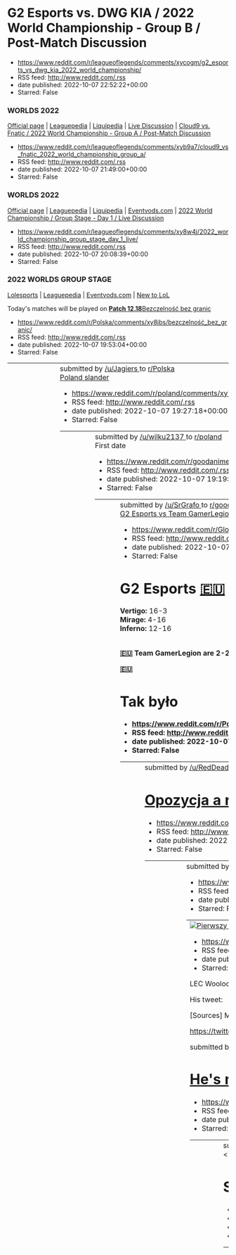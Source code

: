# G2 Esports vs. DWG KIA / 2022 World Championship - Group B / Post-Match Discussion
 - https://www.reddit.com/r/leagueoflegends/comments/xycogm/g2_esports_vs_dwg_kia_2022_world_championship/
 - RSS feed: http://www.reddit.com/.rss
 - date published: 2022-10-07 22:52:22+00:00
 - Starred: False

<!-- SC_OFF --><div class="md"><h3>WORLDS 2022</h3> <p><a href="https://watch.lolesports.com/">Official page</a> | <a href="https://lol.fandom.com/wiki/2022_Season_World_Championship/Main_Event">Leaguepedia</a> | <a href="https://liquipedia.net/leagueoflegends/World_Championship/2022">Liquipedia</a> | <a href="https://www.reddit.com/r/leagueoflegends/comments/xy8w4j/2022_world_championship_group_stage_day_1_live/">Live Discussion</a> | <a href="https://eventvods.com/featured/lol?utm_source=reddi

# Cloud9 vs. Fnatic / 2022 World Championship - Group A / Post-Match Discussion
 - https://www.reddit.com/r/leagueoflegends/comments/xyb9a7/cloud9_vs_fnatic_2022_world_championship_group_a/
 - RSS feed: http://www.reddit.com/.rss
 - date published: 2022-10-07 21:49:00+00:00
 - Starred: False

<!-- SC_OFF --><div class="md"><h3>WORLDS 2022</h3> <p><a href="https://watch.lolesports.com/">Official page</a> | <a href="https://lol.fandom.com/wiki/2022_Season_World_Championship/Main_Event">Leaguepedia</a> | <a href="https://liquipedia.net/leagueoflegends/World_Championship/2022">Liquipedia</a> | <a href="https://eventvods.com/featured/lol?utm_source=reddit&amp;utm_medium=subreddit&amp;utm_campaign=post_match_threads">Eventvods.com</a> | <a href="http://lol.gamepedia.com/New_To_League/Welco

# 2022 World Championship / Group Stage - Day 1 / Live Discussion
 - https://www.reddit.com/r/leagueoflegends/comments/xy8w4j/2022_world_championship_group_stage_day_1_live/
 - RSS feed: http://www.reddit.com/.rss
 - date published: 2022-10-07 20:08:39+00:00
 - Starred: False

<!-- SC_OFF --><div class="md"><h3>2022 WORLDS GROUP STAGE</h3> <p><a href="https://lolesports.com/en_GB/worlds">Lolesports</a> | <a href="https://lol.fandom.com/wiki/2022_Season_World_Championship">Leaguepedia</a> | <a href="https://eventvods.com">Eventvods.com</a> | <a href="https://lol.fandom.com/wiki/New_To_League/Welcome">New to LoL</a></p> <p>Today's matches will be played on <a href="https://www.leagueoflegends.com/en-gb/news/game-updates/patch-12-18-notes/"><strong>Patch 12.18</strong></

# Bezczelność bez granic
 - https://www.reddit.com/r/Polska/comments/xy8ibs/bezczelność_bez_granic/
 - RSS feed: http://www.reddit.com/.rss
 - date published: 2022-10-07 19:53:04+00:00
 - Starred: False

<table> <tr><td> <a href="https://www.reddit.com/r/Polska/comments/xy8ibs/bezczelność_bez_granic/"> <img alt="Bezczelność bez granic" src="https://preview.redd.it/33vz7ukwufs91.jpg?width=640&amp;crop=smart&amp;auto=webp&amp;s=d83292c428e45a1fadac2fe239bb5768f6ef6ce0" title="Bezczelność bez granic" /> </a> </td><td> &#32; submitted by &#32; <a href="https://www.reddit.com/user/Jagiers"> /u/Jagiers </a> &#32; to &#32; <a href="https://www.reddit.com/r/Polska/"> r/Polska </a> <br /> <span><a href="

# Poland slander
 - https://www.reddit.com/r/poland/comments/xy7w3m/poland_slander/
 - RSS feed: http://www.reddit.com/.rss
 - date published: 2022-10-07 19:27:18+00:00
 - Starred: False

<table> <tr><td> <a href="https://www.reddit.com/r/poland/comments/xy7w3m/poland_slander/"> <img alt="Poland slander" src="https://external-preview.redd.it/ncEHJdAFsz-YUNlfFZAURSF_1i47WPgg5V_2KyZPgsw.png?width=320&amp;crop=smart&amp;auto=webp&amp;s=00d4bbb41a76d94592ee8988cb36c360559d1cc2" title="Poland slander" /> </a> </td><td> &#32; submitted by &#32; <a href="https://www.reddit.com/user/wilku2137"> /u/wilku2137 </a> &#32; to &#32; <a href="https://www.reddit.com/r/poland/"> r/poland </a> <br

# First date
 - https://www.reddit.com/r/goodanimemes/comments/xy7plh/first_date/
 - RSS feed: http://www.reddit.com/.rss
 - date published: 2022-10-07 19:19:58+00:00
 - Starred: False

<table> <tr><td> <a href="https://www.reddit.com/r/goodanimemes/comments/xy7plh/first_date/"> <img alt="First date" src="https://preview.redd.it/ezbr311mofs91.jpg?width=640&amp;crop=smart&amp;auto=webp&amp;s=3556f41673c487fc219286bb3fde114092e3a12b" title="First date" /> </a> </td><td> &#32; submitted by &#32; <a href="https://www.reddit.com/user/SrGrafo"> /u/SrGrafo </a> &#32; to &#32; <a href="https://www.reddit.com/r/goodanimemes/"> r/goodanimemes </a> <br /> <span><a href="https://i.redd.it/

# G2 Esports vs Team GamerLegion / IEM Road to Rio 2022: European RMR A - Round 4 Low / Post-Match Discussion
 - https://www.reddit.com/r/GlobalOffensive/comments/xy79kt/g2_esports_vs_team_gamerlegion_iem_road_to_rio/
 - RSS feed: http://www.reddit.com/.rss
 - date published: 2022-10-07 19:01:25+00:00
 - Starred: False

<!-- SC_OFF --><div class="md"><h1>G2 Esports <a href="https://www.reddit.com/.rss#g2-logo">🇪🇺</a> 1-2 <a href="https://www.reddit.com/.rss#gamerleg-logo">🇪🇺</a> Team GamerLegion</h1> <p><strong>Vertigo:</strong> 16-3<br /> <strong>Mirage:</strong> 4-16<br /> <strong>Inferno:</strong> 12-16<br /> &nbsp;</p> <p><strong><a href="https://www.reddit.com/.rss#gamerleg-logo">🇪🇺</a> Team GamerLegion are 2-2 in the Swiss Stage</strong> </p> <p><strong><a href="https://www.reddit.com/.rss#g2-logo">🇪🇺</a>

# Tak było
 - https://www.reddit.com/r/Polska_wpz/comments/xy73t3/tak_było/
 - RSS feed: http://www.reddit.com/.rss
 - date published: 2022-10-07 18:54:51+00:00
 - Starred: False

<table> <tr><td> <a href="https://www.reddit.com/r/Polska_wpz/comments/xy73t3/tak_było/"> <img alt="Tak było" src="https://external-preview.redd.it/AWfhOVe8Nw5NBc9tzAMfj_8zc1W0aXVwZceUQ3F18lw.png?width=640&amp;crop=smart&amp;auto=webp&amp;s=903b172c1c249ab6dc7b400f90097600d48e4091" title="Tak było" /> </a> </td><td> &#32; submitted by &#32; <a href="https://www.reddit.com/user/RedDeadOnlineEnjoyer"> /u/RedDeadOnlineEnjoyer </a> &#32; to &#32; <a href="https://www.reddit.com/r/Polska_wpz/"> r/Pol

# Opozycja a rozdział kościoła od państwa, odc. 2137
 - https://www.reddit.com/r/Polska/comments/xy6jrb/opozycja_a_rozdział_kościoła_od_państwa_odc_2137/
 - RSS feed: http://www.reddit.com/.rss
 - date published: 2022-10-07 18:31:20+00:00
 - Starred: False

<table> <tr><td> <a href="https://www.reddit.com/r/Polska/comments/xy6jrb/opozycja_a_rozdział_kościoła_od_państwa_odc_2137/"> <img alt="Opozycja a rozdział kościoła od państwa, odc. 2137" src="https://external-preview.redd.it/K0d1yakwQ4yAFwWdaC-zpl8xqcSd5B0v1GtWDO-3pvg.jpg?width=320&amp;crop=smart&amp;auto=webp&amp;s=1940468ee006ff2c1c5c04bcbf57881a0c4da169" title="Opozycja a rozdział kościoła od państwa, odc. 2137" /> </a> </td><td> &#32; submitted by &#32; <a href="https://www.reddit.com/user/

# Pierwszy Bajtek, pierwszy kolorowy Bajtek i ostatni Bajtek. Ostatni numer wychodził, gdy właśnie pojawił się już powszechny dostęp do Internetu i wydzwanialiśmy pod numer 0202122.
 - https://www.reddit.com/r/Polska/comments/xy66o6/pierwszy_bajtek_pierwszy_kolorowy_bajtek_i/
 - RSS feed: http://www.reddit.com/.rss
 - date published: 2022-10-07 18:15:45+00:00
 - Starred: False

<table> <tr><td> <a href="https://www.reddit.com/r/Polska/comments/xy66o6/pierwszy_bajtek_pierwszy_kolorowy_bajtek_i/"> <img alt="Pierwszy Bajtek, pierwszy kolorowy Bajtek i ostatni Bajtek. Ostatni numer wychodził, gdy właśnie pojawił się już powszechny dostęp do Internetu i wydzwanialiśmy pod numer 0202122." src="https://preview.redd.it/lzt5cwf6dfs91.jpg?width=640&amp;crop=smart&amp;auto=webp&amp;s=cafd415a5832bb7029b8357b284f2cb3ad391bf3" title="Pierwszy Bajtek, pierwszy kolorowy Bajtek i osta

# [Sources] Mid laner Bjergsen is out of Team Liquid and is now a free agent, he is open to LEC and LCS offers.
 - https://www.reddit.com/r/leagueoflegends/comments/xy63f8/sources_mid_laner_bjergsen_is_out_of_team_liquid/
 - RSS feed: http://www.reddit.com/.rss
 - date published: 2022-10-07 18:12:03+00:00
 - Starred: False

<!-- SC_OFF --><div class="md"><p>LEC Wooloo just tweeted that Bjergsen is a FA and is looking for offers in both EU and NA:</p> <p>His tweet:</p> <p>[Sources] Mid laner Bjergsen is out of Team Liquid and is now a free agent, he is open to LEC and LCS offers. </p> <p><a href="https://twitter.com/LEC_Wooloo/status/1578447221623730179">https://twitter.com/LEC_Wooloo/status/1578447221623730179</a></p> </div><!-- SC_ON --> &#32; submitted by &#32; <a href="https://www.reddit.com/user/fuskarn_35"> /u

# He's not wrong.
 - https://www.reddit.com/r/ProgrammerHumor/comments/xy5rqt/hes_not_wrong/
 - RSS feed: http://www.reddit.com/.rss
 - date published: 2022-10-07 17:59:16+00:00
 - Starred: False

<table> <tr><td> <a href="https://www.reddit.com/r/ProgrammerHumor/comments/xy5rqt/hes_not_wrong/"> <img alt="He's not wrong." src="https://preview.redd.it/27hy2xu8afs91.png?width=640&amp;crop=smart&amp;auto=webp&amp;s=08f1109efe945adc24d7049c2f06609987d9d535" title="He's not wrong." /> </a> </td><td> &#32; submitted by &#32; <a href="https://www.reddit.com/user/12_Semitones"> /u/12_Semitones </a> &#32; to &#32; <a href="https://www.reddit.com/r/ProgrammerHumor/"> r/ProgrammerHumor </a> <br /> <

# Scena zbrodni pod biedrą w Koluszkach (któś upuścił butelkę z syropem malinowym)
 - https://www.reddit.com/r/Polska/comments/xy5rb6/scena_zbrodni_pod_biedrą_w_koluszkach_któś/
 - RSS feed: http://www.reddit.com/.rss
 - date published: 2022-10-07 17:58:46+00:00
 - Starred: False

<table> <tr><td> <a href="https://www.reddit.com/r/Polska/comments/xy5rb6/scena_zbrodni_pod_biedrą_w_koluszkach_któś/"> <img alt="Scena zbrodni pod biedrą w Koluszkach (któś upuścił butelkę z syropem malinowym)" src="https://a.thumbs.redditmedia.com/5eJkjgQ9SP56MOadIB1vyJVngfs3ZNYhNhi1aOlHWP4.jpg" title="Scena zbrodni pod biedrą w Koluszkach (któś upuścił butelkę z syropem malinowym)" /> </a> </td><td> &#32; submitted by &#32; <a href="https://www.reddit.com/user/coffee-bat"> /u/coffee-bat </a> 

# Kupiłem dzisiaj napój. Nieotwarte, tyle producent nalał.
 - https://www.reddit.com/r/Polska/comments/xy5n1b/kupiłem_dzisiaj_napój_nieotwarte_tyle_producent/
 - RSS feed: http://www.reddit.com/.rss
 - date published: 2022-10-07 17:53:58+00:00
 - Starred: False

<table> <tr><td> <a href="https://www.reddit.com/r/Polska/comments/xy5n1b/kupiłem_dzisiaj_napój_nieotwarte_tyle_producent/"> <img alt="Kupiłem dzisiaj napój. Nieotwarte, tyle producent nalał." src="https://preview.redd.it/g6fo7u5i9fs91.jpg?width=640&amp;crop=smart&amp;auto=webp&amp;s=a43e777d0b3fa046a45ea7b8e80943bff8718cdc" title="Kupiłem dzisiaj napój. Nieotwarte, tyle producent nalał." /> </a> </td><td> &#32; submitted by &#32; <a href="https://www.reddit.com/user/metmike89"> /u/metmike89 </a

# My genshin impact crashed and showed me this
 - https://www.reddit.com/r/Genshin_Impact_Leaks/comments/xy5msc/my_genshin_impact_crashed_and_showed_me_this/
 - RSS feed: http://www.reddit.com/.rss
 - date published: 2022-10-07 17:53:42+00:00
 - Starred: False

<table> <tr><td> <a href="https://www.reddit.com/r/Genshin_Impact_Leaks/comments/xy5msc/my_genshin_impact_crashed_and_showed_me_this/"> <img alt="My genshin impact crashed and showed me this" src="https://b.thumbs.redditmedia.com/KiGz0XHGvhx5rQBIz2oOsXoTQvKN7U6dZjpL5GbICCA.jpg" title="My genshin impact crashed and showed me this" /> </a> </td><td> &#32; submitted by &#32; <a href="https://www.reddit.com/user/asian_sock"> /u/asian_sock </a> &#32; to &#32; <a href="https://www.reddit.com/r/Genshin

# Minion morderca
 - https://www.reddit.com/r/okkolegauposledzony/comments/xy5k4w/minion_morderca/
 - RSS feed: http://www.reddit.com/.rss
 - date published: 2022-10-07 17:50:45+00:00
 - Starred: False

<table> <tr><td> <a href="https://www.reddit.com/r/okkolegauposledzony/comments/xy5k4w/minion_morderca/"> <img alt="Minion morderca" src="https://preview.redd.it/0e0wi6d29fs91.jpg?width=640&amp;crop=smart&amp;auto=webp&amp;s=6f50c89cbc6f7288edb9c285b60aa19da91b0d33" title="Minion morderca" /> </a> </td><td> &#32; submitted by &#32; <a href="https://www.reddit.com/user/Dzidzikkk10"> /u/Dzidzikkk10 </a> &#32; to &#32; <a href="https://www.reddit.com/r/okkolegauposledzony/"> r/okkolegauposledzony <

# amongsaur
 - https://www.reddit.com/r/shitposting/comments/xy5fdo/amongsaur/
 - RSS feed: http://www.reddit.com/.rss
 - date published: 2022-10-07 17:45:24+00:00
 - Starred: False

<table> <tr><td> <a href="https://www.reddit.com/r/shitposting/comments/xy5fdo/amongsaur/"> <img alt="amongsaur" src="https://preview.redd.it/z2i1i6d28fs91.jpg?width=640&amp;crop=smart&amp;auto=webp&amp;s=45f60759f9293dccc9098fc5ec8c92a188de044b" title="amongsaur" /> </a> </td><td> &#32; submitted by &#32; <a href="https://www.reddit.com/user/Berkabitz"> /u/Berkabitz </a> &#32; to &#32; <a href="https://www.reddit.com/r/shitposting/"> r/shitposting </a> <br /> <span><a href="https://i.redd.it/z2

# i finally went out of my comfort zone :]
 - https://www.reddit.com/r/teenagers/comments/xy52tp/i_finally_went_out_of_my_comfort_zone/
 - RSS feed: http://www.reddit.com/.rss
 - date published: 2022-10-07 17:30:58+00:00
 - Starred: False

<!-- SC_OFF --><div class="md"><p>i did, i finally did it! i came to my highschool today in some fishnets and shorts, and my favourite hoodie. no one likes it- people are angry about it. but i’m happy. i’m so happy. i get to walk around as myself, not anyone i’m pretending to be. i love the feeling, i feel complete and happy, and to top it off my girlfriend supports me 100% too, she gave me these clothes. i’m making it in life for once, i’ve got a good relationship with my father, better with my

# That's literally me
 - https://www.reddit.com/r/memes/comments/xy526g/thats_literally_me/
 - RSS feed: http://www.reddit.com/.rss
 - date published: 2022-10-07 17:30:18+00:00
 - Starred: False

<table> <tr><td> <a href="https://www.reddit.com/r/memes/comments/xy526g/thats_literally_me/"> <img alt="That's literally me" src="https://preview.redd.it/62azkeqd5fs91.jpg?width=640&amp;crop=smart&amp;auto=webp&amp;s=96e472c83e85df75be40d30fd64b4a9c7fc9a769" title="That's literally me" /> </a> </td><td> &#32; submitted by &#32; <a href="https://www.reddit.com/user/lilbushplane"> /u/lilbushplane </a> &#32; to &#32; <a href="https://www.reddit.com/r/memes/"> r/memes </a> <br /> <span><a href="htt

# Keffals walks up to melina IRL and threatens to delete Destiny's YouTube channel
 - https://www.reddit.com/r/LivestreamFail/comments/xy4u00/keffals_walks_up_to_melina_irl_and_threatens_to/
 - RSS feed: http://www.reddit.com/.rss
 - date published: 2022-10-07 17:21:06+00:00
 - Starred: False

<table> <tr><td> <a href="https://www.reddit.com/r/LivestreamFail/comments/xy4u00/keffals_walks_up_to_melina_irl_and_threatens_to/"> <img alt="Keffals walks up to melina IRL and threatens to delete Destiny's YouTube channel" src="https://external-preview.redd.it/voZG6K4BzUqTmuSj8cqsU3gSpvnR-NIATIC-3sctnIM.jpg?width=640&amp;crop=smart&amp;auto=webp&amp;s=2f6e10eede1ec76fab5b0a9c6054a3d56f15e6b7" title="Keffals walks up to melina IRL and threatens to delete Destiny's YouTube channel" /> </a> </td>

# Kremlin suspends celebrations of Putin's birthday due to situation on the front
 - https://www.reddit.com/r/worldnews/comments/xy4jb6/kremlin_suspends_celebrations_of_putins_birthday/
 - RSS feed: http://www.reddit.com/.rss
 - date published: 2022-10-07 17:09:02+00:00
 - Starred: False

&#32; submitted by &#32; <a href="https://www.reddit.com/user/CaliWilly76"> /u/CaliWilly76 </a> &#32; to &#32; <a href="https://www.reddit.com/r/worldnews/"> r/worldnews </a> <br /> <span><a href="https://www.yahoo.com/news/kremlin-suspends-celebrations-putins-birthday-061545812.html">[link]</a></span> &#32; <span><a href="https://www.reddit.com/r/worldnews/comments/xy4jb6/kremlin_suspends_celebrations_of_putins_birthday/">[comments]</a></span>

# Italian police taking a picture with an air to air missile they seized from Neo-Nazi gang in 2019.
 - https://www.reddit.com/r/interestingasfuck/comments/xy41uc/italian_police_taking_a_picture_with_an_air_to/
 - RSS feed: http://www.reddit.com/.rss
 - date published: 2022-10-07 16:49:29+00:00
 - Starred: False

<table> <tr><td> <a href="https://www.reddit.com/r/interestingasfuck/comments/xy41uc/italian_police_taking_a_picture_with_an_air_to/"> <img alt="Italian police taking a picture with an air to air missile they seized from Neo-Nazi gang in 2019." src="https://preview.redd.it/z68f9jyyxes91.jpg?width=640&amp;crop=smart&amp;auto=webp&amp;s=09836bc01a255b6a0fbebf5162e28408aedae84d" title="Italian police taking a picture with an air to air missile they seized from Neo-Nazi gang in 2019." /> </a> </td><

# A podobno złota polska jesień nie istnieje...
 - https://www.reddit.com/r/Polska/comments/xy3qzp/a_podobno_złota_polska_jesień_nie_istnieje/
 - RSS feed: http://www.reddit.com/.rss
 - date published: 2022-10-07 16:36:48+00:00
 - Starred: False

<table> <tr><td> <a href="https://www.reddit.com/r/Polska/comments/xy3qzp/a_podobno_złota_polska_jesień_nie_istnieje/"> <img alt="A podobno złota polska jesień nie istnieje..." src="https://b.thumbs.redditmedia.com/8zhe6Kam4FOTxIpMpy4xgTEEnZU4LHnAW9LezprJ5BQ.jpg" title="A podobno złota polska jesień nie istnieje..." /> </a> </td><td> &#32; submitted by &#32; <a href="https://www.reddit.com/user/Orzislaw"> /u/Orzislaw </a> &#32; to &#32; <a href="https://www.reddit.com/r/Polska/"> r/Polska </a> <

# AI🤮
 - https://www.reddit.com/r/shitposting/comments/xy3fsp/ai/
 - RSS feed: http://www.reddit.com/.rss
 - date published: 2022-10-07 16:24:06+00:00
 - Starred: False

<table> <tr><td> <a href="https://www.reddit.com/r/shitposting/comments/xy3fsp/ai/"> <img alt="AI🤮" src="https://preview.redd.it/cmycrquktes91.jpg?width=640&amp;crop=smart&amp;auto=webp&amp;s=cecef7bd658c14428084c17533eb24bbe4ecf9fa" title="AI🤮" /> </a> </td><td> &#32; submitted by &#32; <a href="https://www.reddit.com/user/OPsifat2112"> /u/OPsifat2112 </a> &#32; to &#32; <a href="https://www.reddit.com/r/shitposting/"> r/shitposting </a> <br /> <span><a href="https://i.redd.it/cmycrquktes91.jpg

# Putin sacks second commander in a week after losses in 'annexed' Kherson
 - https://www.reddit.com/r/worldnews/comments/xy30ic/putin_sacks_second_commander_in_a_week_after/
 - RSS feed: http://www.reddit.com/.rss
 - date published: 2022-10-07 16:06:30+00:00
 - Starred: False

&#32; submitted by &#32; <a href="https://www.reddit.com/user/TheTelegraph"> /u/TheTelegraph </a> &#32; to &#32; <a href="https://www.reddit.com/r/worldnews/"> r/worldnews </a> <br /> <span><a href="https://www.telegraph.co.uk/world-news/2022/10/07/ukraine-news-latest-advances-war-russia-nuclear-putin/">[link]</a></span> &#32; <span><a href="https://www.reddit.com/r/worldnews/comments/xy30ic/putin_sacks_second_commander_in_a_week_after/">[comments]</a></span>

# O' Sweet lil Porkchop and friend, everything is gonna be okay~
 - https://www.reddit.com/r/RimWorld/comments/xy2kuq/o_sweet_lil_porkchop_and_friend_everything_is/
 - RSS feed: http://www.reddit.com/.rss
 - date published: 2022-10-07 15:49:15+00:00
 - Starred: False

&#32; submitted by &#32; <a href="https://www.reddit.com/user/Newton_Zephyr"> /u/Newton_Zephyr </a> &#32; to &#32; <a href="https://www.reddit.com/r/RimWorld/"> r/RimWorld </a> <br /> <span><a href="https://www.reddit.com/gallery/xy2kuq">[link]</a></span> &#32; <span><a href="https://www.reddit.com/r/RimWorld/comments/xy2kuq/o_sweet_lil_porkchop_and_friend_everything_is/">[comments]</a></span>

# HE'S MIIIIIIIINE
 - https://www.reddit.com/r/Grimdank/comments/xy28mr/hes_miiiiiiiine/
 - RSS feed: http://www.reddit.com/.rss
 - date published: 2022-10-07 15:35:13+00:00
 - Starred: False

<table> <tr><td> <a href="https://www.reddit.com/r/Grimdank/comments/xy28mr/hes_miiiiiiiine/"> <img alt="HE'S MIIIIIIIINE" src="https://preview.redd.it/dm5xruxukes91.jpg?width=640&amp;crop=smart&amp;auto=webp&amp;s=e09d50411f52de62e22cf1b96cd065f2a5ab0960" title="HE'S MIIIIIIIINE" /> </a> </td><td> &#32; submitted by &#32; <a href="https://www.reddit.com/user/WarlordGrom"> /u/WarlordGrom </a> &#32; to &#32; <a href="https://www.reddit.com/r/Grimdank/"> r/Grimdank </a> <br /> <span><a href="https

# xQc and QT talk about how he killed her Wine podcast
 - https://www.reddit.com/r/LivestreamFail/comments/xy1oqf/xqc_and_qt_talk_about_how_he_killed_her_wine/
 - RSS feed: http://www.reddit.com/.rss
 - date published: 2022-10-07 15:12:44+00:00
 - Starred: False

<table> <tr><td> <a href="https://www.reddit.com/r/LivestreamFail/comments/xy1oqf/xqc_and_qt_talk_about_how_he_killed_her_wine/"> <img alt="xQc and QT talk about how he killed her Wine podcast" src="https://external-preview.redd.it/ZcSBL3iVaMWaYZnTOBZQaFJqOvmqCOz76m1I0Ztl73I.jpg?width=640&amp;crop=smart&amp;auto=webp&amp;s=21d856b326d3721cbbb1ad3e13276bbe1dabddfd" title="xQc and QT talk about how he killed her Wine podcast" /> </a> </td><td> &#32; submitted by &#32; <a href="https://www.reddit.c

# oh hell nah 💀 it's official
 - https://www.reddit.com/r/2visegrad4you/comments/xy1irc/oh_hell_nah_its_official/
 - RSS feed: http://www.reddit.com/.rss
 - date published: 2022-10-07 15:06:01+00:00
 - Starred: False

<table> <tr><td> <a href="https://www.reddit.com/r/2visegrad4you/comments/xy1irc/oh_hell_nah_its_official/"> <img alt="oh hell nah 💀 it's official" src="https://external-preview.redd.it/aAvxT3Hb25uKMruR2svFYd0GRPjYDbtD0tb6LojiS0c.png?width=320&amp;crop=smart&amp;auto=webp&amp;s=c3e2d9fa9e92ef99cb528b0d76f72cd8dca81ec8" title="oh hell nah 💀 it's official" /> </a> </td><td> &#32; submitted by &#32; <a href="https://www.reddit.com/user/JanBart858"> /u/JanBart858 </a> &#32; to &#32; <a href="https:/

# Grand Theft Euro
 - https://www.reddit.com/r/2visegrad4you/comments/xy0mh8/grand_theft_euro/
 - RSS feed: http://www.reddit.com/.rss
 - date published: 2022-10-07 14:29:57+00:00
 - Starred: False

<table> <tr><td> <a href="https://www.reddit.com/r/2visegrad4you/comments/xy0mh8/grand_theft_euro/"> <img alt="Grand Theft Euro" src="https://external-preview.redd.it/U4QKS7Dufl3Eey9R9f24ut36vdP53Svsfw57pXeAjO8.png?width=640&amp;crop=smart&amp;auto=webp&amp;s=1ec5a68920ab78ddf2ff3db955a2e2091cce0e5b" title="Grand Theft Euro" /> </a> </td><td> &#32; submitted by &#32; <a href="https://www.reddit.com/user/SilLind"> /u/SilLind </a> &#32; to &#32; <a href="https://www.reddit.com/r/2visegrad4you/"> r

# The squirrel stocked about 150 kilos of acorns inside the transmitting antenna.
 - https://www.reddit.com/r/interestingasfuck/comments/xy0a1q/the_squirrel_stocked_about_150_kilos_of_acorns/
 - RSS feed: http://www.reddit.com/.rss
 - date published: 2022-10-07 14:15:23+00:00
 - Starred: False

<table> <tr><td> <a href="https://www.reddit.com/r/interestingasfuck/comments/xy0a1q/the_squirrel_stocked_about_150_kilos_of_acorns/"> <img alt="The squirrel stocked about 150 kilos of acorns inside the transmitting antenna." src="https://external-preview.redd.it/KYulglSsy3LNZP1TH-yTQxea56xdeSRM1-gRxmaanQA.png?width=640&amp;crop=smart&amp;auto=webp&amp;s=cce2d014674a563b92623d9deddd52fdcbbe7dde" title="The squirrel stocked about 150 kilos of acorns inside the transmitting antenna." /> </a> </td>

# Street Fighter 6's character customization options are amazing.
 - https://www.reddit.com/r/gaming/comments/xy049c/street_fighter_6s_character_customization_options/
 - RSS feed: http://www.reddit.com/.rss
 - date published: 2022-10-07 14:08:42+00:00
 - Starred: False

<table> <tr><td> <a href="https://www.reddit.com/r/gaming/comments/xy049c/street_fighter_6s_character_customization_options/"> <img alt="Street Fighter 6's character customization options are amazing." src="https://preview.redd.it/s8kiyq5e5es91.jpg?width=640&amp;crop=smart&amp;auto=webp&amp;s=ecfca3a9921d21c746ee088084373c3023578f51" title="Street Fighter 6's character customization options are amazing." /> </a> </td><td> &#32; submitted by &#32; <a href="https://www.reddit.com/user/CalciferAtla

# Valve’s latest Steam Deck video featured a Switch emulator
 - https://www.reddit.com/r/Steam/comments/xy02ua/valves_latest_steam_deck_video_featured_a_switch/
 - RSS feed: http://www.reddit.com/.rss
 - date published: 2022-10-07 14:07:06+00:00
 - Starred: False

<table> <tr><td> <a href="https://www.reddit.com/r/Steam/comments/xy02ua/valves_latest_steam_deck_video_featured_a_switch/"> <img alt="Valve’s latest Steam Deck video featured a Switch emulator" src="https://preview.redd.it/u2se8k1y4es91.jpg?width=640&amp;crop=smart&amp;auto=webp&amp;s=c1531cfea9a55ec493b8833fc3c47aea03f276b1" title="Valve’s latest Steam Deck video featured a Switch emulator" /> </a> </td><td> &#32; submitted by &#32; <a href="https://www.reddit.com/user/DevilHeadache"> /u/Devil

# with the mario movie we are one step closer
 - https://www.reddit.com/r/gaming/comments/xxzsmt/with_the_mario_movie_we_are_one_step_closer/
 - RSS feed: http://www.reddit.com/.rss
 - date published: 2022-10-07 13:55:28+00:00
 - Starred: False

<table> <tr><td> <a href="https://www.reddit.com/r/gaming/comments/xxzsmt/with_the_mario_movie_we_are_one_step_closer/"> <img alt="with the mario movie we are one step closer" src="https://preview.redd.it/t81jlc323es91.jpg?width=320&amp;crop=smart&amp;auto=webp&amp;s=918788760cf551d2ad921aace95115152484160b" title="with the mario movie we are one step closer" /> </a> </td><td> &#32; submitted by &#32; <a href="https://www.reddit.com/user/davefum"> /u/davefum </a> &#32; to &#32; <a href="https://

# Video of Draymond Green violently punching Jordan Poole
 - https://www.reddit.com/r/nba/comments/xxzo4x/video_of_draymond_green_violently_punching_jordan/
 - RSS feed: http://www.reddit.com/.rss
 - date published: 2022-10-07 13:50:01+00:00
 - Starred: False

<table> <tr><td> <a href="https://www.reddit.com/r/nba/comments/xxzo4x/video_of_draymond_green_violently_punching_jordan/"> <img alt="Video of Draymond Green violently punching Jordan Poole" src="https://external-preview.redd.it/nTlqGUi9UM6KOqg1ZhxYsvpBvlJTYdQ2iz1XkD-N8dg.jpg?width=320&amp;crop=smart&amp;auto=webp&amp;s=c1ffeb30127b7c5d607f3c407e5c883d8b27298a" title="Video of Draymond Green violently punching Jordan Poole" /> </a> </td><td> &#32; submitted by &#32; <a href="https://www.reddit.c

# First Image of Adam Driver as Enzo Ferrari in Michael Mann’s ‘FERRARI’
 - https://www.reddit.com/r/movies/comments/xxz33g/first_image_of_adam_driver_as_enzo_ferrari_in/
 - RSS feed: http://www.reddit.com/.rss
 - date published: 2022-10-07 13:24:31+00:00
 - Starred: False

<table> <tr><td> <a href="https://www.reddit.com/r/movies/comments/xxz33g/first_image_of_adam_driver_as_enzo_ferrari_in/"> <img alt="First Image of Adam Driver as Enzo Ferrari in Michael Mann’s ‘FERRARI’" src="https://preview.redd.it/ndtdlvykxds91.jpg?width=640&amp;crop=smart&amp;auto=webp&amp;s=72563a958c8fa592b2eb6383eaf5b9e3ca187768" title="First Image of Adam Driver as Enzo Ferrari in Michael Mann’s ‘FERRARI’" /> </a> </td><td> &#32; submitted by &#32; <a href="https://www.reddit.com/user/Ma

# Some health advice for any 4090 buyers
 - https://www.reddit.com/r/pcmasterrace/comments/xxyuim/some_health_advice_for_any_4090_buyers/
 - RSS feed: http://www.reddit.com/.rss
 - date published: 2022-10-07 13:13:54+00:00
 - Starred: False

<table> <tr><td> <a href="https://www.reddit.com/r/pcmasterrace/comments/xxyuim/some_health_advice_for_any_4090_buyers/"> <img alt="Some health advice for any 4090 buyers" src="https://preview.redd.it/25c4qnq6vds91.jpg?width=640&amp;crop=smart&amp;auto=webp&amp;s=ea20e502a41255abcf2e5b43aa807d0a1138d706" title="Some health advice for any 4090 buyers" /> </a> </td><td> &#32; submitted by &#32; <a href="https://www.reddit.com/user/HAL9891"> /u/HAL9891 </a> &#32; to &#32; <a href="https://www.reddi

# May they burn down to ashes
 - https://www.reddit.com/r/shitposting/comments/xxykkx/may_they_burn_down_to_ashes/
 - RSS feed: http://www.reddit.com/.rss
 - date published: 2022-10-07 13:01:47+00:00
 - Starred: False

<table> <tr><td> <a href="https://www.reddit.com/r/shitposting/comments/xxykkx/may_they_burn_down_to_ashes/"> <img alt="May they burn down to ashes" src="https://external-preview.redd.it/K2V1aK8uIFSAgv-hoch3SA-t_scs-JlaPG5Vb-fSsLc.png?width=640&amp;crop=smart&amp;auto=webp&amp;s=67a2bb662a2df0a1b8b0fe641b9601c30e807d40" title="May they burn down to ashes" /> </a> </td><td> &#32; submitted by &#32; <a href="https://www.reddit.com/user/sir_reza"> /u/sir_reza </a> &#32; to &#32; <a href="https://ww

# BATCH THREE DROPS IN DECEMBER 1 2022
 - https://www.reddit.com/r/ShitPostCrusaders/comments/xxycd4/batch_three_drops_in_december_1_2022/
 - RSS feed: http://www.reddit.com/.rss
 - date published: 2022-10-07 12:51:35+00:00
 - Starred: False

<table> <tr><td> <a href="https://www.reddit.com/r/ShitPostCrusaders/comments/xxycd4/batch_three_drops_in_december_1_2022/"> <img alt="BATCH THREE DROPS IN DECEMBER 1 2022" src="https://preview.redd.it/1nx4wgqmrds91.png?width=640&amp;crop=smart&amp;auto=webp&amp;s=94273eeeb8291075b37c6bf9e3414610896d88b8" title="BATCH THREE DROPS IN DECEMBER 1 2022" /> </a> </td><td> &#32; submitted by &#32; <a href="https://www.reddit.com/user/Karmyuh"> /u/Karmyuh </a> &#32; to &#32; <a href="https://www.reddit

# Guys why im I losing this war???
 - https://www.reddit.com/r/hoi4/comments/xxxh8w/guys_why_im_i_losing_this_war/
 - RSS feed: http://www.reddit.com/.rss
 - date published: 2022-10-07 12:10:50+00:00
 - Starred: False

<table> <tr><td> <a href="https://www.reddit.com/r/hoi4/comments/xxxh8w/guys_why_im_i_losing_this_war/"> <img alt="Guys why im I losing this war???" src="https://preview.redd.it/o8dsctiekds91.png?width=640&amp;crop=smart&amp;auto=webp&amp;s=578b6d560b97323998b2a67366e9f77ea14d564d" title="Guys why im I losing this war???" /> </a> </td><td> &#32; submitted by &#32; <a href="https://www.reddit.com/user/NewVegas2212"> /u/NewVegas2212 </a> &#32; to &#32; <a href="https://www.reddit.com/r/hoi4/"> r/h

# Least homophobic Cyberpunk fan
 - https://www.reddit.com/r/Gamingcirclejerk/comments/xxxd04/least_homophobic_cyberpunk_fan/
 - RSS feed: http://www.reddit.com/.rss
 - date published: 2022-10-07 12:05:03+00:00
 - Starred: False

<table> <tr><td> <a href="https://www.reddit.com/r/Gamingcirclejerk/comments/xxxd04/least_homophobic_cyberpunk_fan/"> <img alt="Least homophobic Cyberpunk fan" src="https://preview.redd.it/gb7vae9ejds91.jpg?width=640&amp;crop=smart&amp;auto=webp&amp;s=82402bf6b45163878f7431a7d10132448ce8930d" title="Least homophobic Cyberpunk fan" /> </a> </td><td> &#32; submitted by &#32; <a href="https://www.reddit.com/user/Vulpix298"> /u/Vulpix298 </a> &#32; to &#32; <a href="https://www.reddit.com/r/Gamingci

# It adds +10 comfort
 - https://www.reddit.com/r/memes/comments/xxx5wp/it_adds_10_comfort/
 - RSS feed: http://www.reddit.com/.rss
 - date published: 2022-10-07 11:55:34+00:00
 - Starred: False

<table> <tr><td> <a href="https://www.reddit.com/r/memes/comments/xxx5wp/it_adds_10_comfort/"> <img alt="It adds +10 comfort" src="https://preview.redd.it/0rzhecnphds91.jpg?width=640&amp;crop=smart&amp;auto=webp&amp;s=50210b067d29adbd57a2fd47681e6ac11ce694b6" title="It adds +10 comfort" /> </a> </td><td> &#32; submitted by &#32; <a href="https://www.reddit.com/user/KurkyOkurky"> /u/KurkyOkurky </a> &#32; to &#32; <a href="https://www.reddit.com/r/memes/"> r/memes </a> <br /> <span><a href="https

# Russian Anti-American propaganda meant to keep Russian citizens from migrating to the US.
 - https://www.reddit.com/r/PublicFreakout/comments/xxx2td/russian_antiamerican_propaganda_meant_to_keep/
 - RSS feed: http://www.reddit.com/.rss
 - date published: 2022-10-07 11:51:15+00:00
 - Starred: False

<table> <tr><td> <a href="https://www.reddit.com/r/PublicFreakout/comments/xxx2td/russian_antiamerican_propaganda_meant_to_keep/"> <img alt="Russian Anti-American propaganda meant to keep Russian citizens from migrating to the US." src="https://external-preview.redd.it/BtpiJ5I8KPc5BFA4c21f1tcpgVYL4PrQ3MO7uLwlGco.png?width=640&amp;crop=smart&amp;auto=webp&amp;s=4d347e471696d72d2217c0ec6ff4baee22e7d812" title="Russian Anti-American propaganda meant to keep Russian citizens from migrating to the US

# They must feel bad after seeing the signs
 - https://www.reddit.com/r/memes/comments/xxx2p3/they_must_feel_bad_after_seeing_the_signs/
 - RSS feed: http://www.reddit.com/.rss
 - date published: 2022-10-07 11:51:05+00:00
 - Starred: False

<table> <tr><td> <a href="https://www.reddit.com/r/memes/comments/xxx2p3/they_must_feel_bad_after_seeing_the_signs/"> <img alt="They must feel bad after seeing the signs" src="https://preview.redd.it/cyxtyfwwgds91.jpg?width=640&amp;crop=smart&amp;auto=webp&amp;s=87f5c22550237f5a3bd17c18f5d114b72fd01baf" title="They must feel bad after seeing the signs" /> </a> </td><td> &#32; submitted by &#32; <a href="https://www.reddit.com/user/the_momo_kek"> /u/the_momo_kek </a> &#32; to &#32; <a href="https

# Workers helmet vs Boss’s helmet
 - https://www.reddit.com/r/interestingasfuck/comments/xxx1j0/workers_helmet_vs_bosss_helmet/
 - RSS feed: http://www.reddit.com/.rss
 - date published: 2022-10-07 11:49:31+00:00
 - Starred: False

<table> <tr><td> <a href="https://www.reddit.com/r/interestingasfuck/comments/xxx1j0/workers_helmet_vs_bosss_helmet/"> <img alt="Workers helmet vs Boss’s helmet" src="https://external-preview.redd.it/361Q6n4dTz9pIKwyCuK80_YPFu_DIYw_HUx8OV0evJg.png?width=320&amp;crop=smart&amp;auto=webp&amp;s=1d830e05cb003fe8d0042eb1e14ff72408825959" title="Workers helmet vs Boss’s helmet" /> </a> </td><td> &#32; submitted by &#32; <a href="https://www.reddit.com/user/SuperSpecialist6109"> /u/SuperSpecialist6109 

# Federal Unemployment Tax Act
 - https://www.reddit.com/r/shitposting/comments/xxwutz/federal_unemployment_tax_act/
 - RSS feed: http://www.reddit.com/.rss
 - date published: 2022-10-07 11:40:32+00:00
 - Starred: False

<table> <tr><td> <a href="https://www.reddit.com/r/shitposting/comments/xxwutz/federal_unemployment_tax_act/"> <img alt="Federal Unemployment Tax Act" src="https://preview.redd.it/z8r1uc61fds91.jpg?width=640&amp;crop=smart&amp;auto=webp&amp;s=2556f2e6f432d432c3bf40b1aa83d2e4d649fb06" title="Federal Unemployment Tax Act" /> </a> </td><td> &#32; submitted by &#32; <a href="https://www.reddit.com/user/Veer_Savage_8"> /u/Veer_Savage_8 </a> &#32; to &#32; <a href="https://www.reddit.com/r/shitposting

# meirl
 - https://www.reddit.com/r/meirl/comments/xxw4of/meirl/
 - RSS feed: http://www.reddit.com/.rss
 - date published: 2022-10-07 11:03:32+00:00
 - Starred: False

<table> <tr><td> <a href="https://www.reddit.com/r/meirl/comments/xxw4of/meirl/"> <img alt="meirl" src="https://preview.redd.it/9tf24exe8ds91.jpg?width=640&amp;crop=smart&amp;auto=webp&amp;s=6ff9e53b7ab9141d6be83fdcf883139598941c55" title="meirl" /> </a> </td><td> &#32; submitted by &#32; <a href="https://www.reddit.com/user/Jimbo072"> /u/Jimbo072 </a> &#32; to &#32; <a href="https://www.reddit.com/r/meirl/"> r/meirl </a> <br /> <span><a href="https://i.redd.it/9tf24exe8ds91.jpg">[link]</a></spa

# 🕳
 - https://www.reddit.com/r/shitposting/comments/xxvov5/_/
 - RSS feed: http://www.reddit.com/.rss
 - date published: 2022-10-07 10:39:21+00:00
 - Starred: False

<table> <tr><td> <a href="https://www.reddit.com/r/shitposting/comments/xxvov5/_/"> <img alt="🕳" src="https://preview.redd.it/hld4zq044ds91.jpg?width=640&amp;crop=smart&amp;auto=webp&amp;s=10459c9fa7a87173bf84322abe3eb3776853d6b3" title="🕳" /> </a> </td><td> &#32; submitted by &#32; <a href="https://www.reddit.com/user/Lord_YEETZ"> /u/Lord_YEETZ </a> &#32; to &#32; <a href="https://www.reddit.com/r/shitposting/"> r/shitposting </a> <br /> <span><a href="https://i.redd.it/hld4zq044ds91.jpg">[link

# the regret
 - https://www.reddit.com/r/shitposting/comments/xxvgx9/the_regret/
 - RSS feed: http://www.reddit.com/.rss
 - date published: 2022-10-07 10:26:05+00:00
 - Starred: False

<table> <tr><td> <a href="https://www.reddit.com/r/shitposting/comments/xxvgx9/the_regret/"> <img alt="the regret" src="https://preview.redd.it/mrfoqe5q1ds91.jpg?width=640&amp;crop=smart&amp;auto=webp&amp;s=8711e2a69ec5c66fbf57ea61576046d874732c31" title="the regret" /> </a> </td><td> &#32; submitted by &#32; <a href="https://www.reddit.com/user/muntazir17"> /u/muntazir17 </a> &#32; to &#32; <a href="https://www.reddit.com/r/shitposting/"> r/shitposting </a> <br /> <span><a href="https://i.redd.

# Perfect situation
 - https://www.reddit.com/r/ProgrammerHumor/comments/xxv8sz/perfect_situation/
 - RSS feed: http://www.reddit.com/.rss
 - date published: 2022-10-07 10:12:29+00:00
 - Starred: False

<table> <tr><td> <a href="https://www.reddit.com/r/ProgrammerHumor/comments/xxv8sz/perfect_situation/"> <img alt="Perfect situation" src="https://preview.redd.it/jxbvq7ibzcs91.png?width=320&amp;crop=smart&amp;auto=webp&amp;s=8cb5864021f55cfa5a6dc85979dbc8734d594996" title="Perfect situation" /> </a> </td><td> &#32; submitted by &#32; <a href="https://www.reddit.com/user/SUMMOGUY"> /u/SUMMOGUY </a> &#32; to &#32; <a href="https://www.reddit.com/r/ProgrammerHumor/"> r/ProgrammerHumor </a> <br /> <

# Only our goat can blame the car for turning too early
 - https://www.reddit.com/r/formuladank/comments/xxv2q8/only_our_goat_can_blame_the_car_for_turning_too/
 - RSS feed: http://www.reddit.com/.rss
 - date published: 2022-10-07 10:02:02+00:00
 - Starred: False

<table> <tr><td> <a href="https://www.reddit.com/r/formuladank/comments/xxv2q8/only_our_goat_can_blame_the_car_for_turning_too/"> <img alt="Only our goat can blame the car for turning too early" src="https://external-preview.redd.it/LKOs0Y9y4M0VsXlw6gqHceSmx1hSmO_e6jejvnpsFdk.png?width=640&amp;crop=smart&amp;auto=webp&amp;s=f41d5248760c14a74226d631873df55879b49258" title="Only our goat can blame the car for turning too early" /> </a> </td><td> &#32; submitted by &#32; <a href="https://www.reddit

# hey that's my fav
 - https://www.reddit.com/r/HolUp/comments/xxuzy2/hey_thats_my_fav/
 - RSS feed: http://www.reddit.com/.rss
 - date published: 2022-10-07 09:57:52+00:00
 - Starred: False

<table> <tr><td> <a href="https://www.reddit.com/r/HolUp/comments/xxuzy2/hey_thats_my_fav/"> <img alt="hey that's my fav" src="https://preview.redd.it/i8x9h5opwcs91.jpg?width=216&amp;crop=smart&amp;auto=webp&amp;s=5cc3fd89557338741396e74205629db31c127e3b" title="hey that's my fav" /> </a> </td><td> &#32; submitted by &#32; <a href="https://www.reddit.com/user/The_Sad_Memer"> /u/The_Sad_Memer </a> &#32; to &#32; <a href="https://www.reddit.com/r/HolUp/"> r/HolUp </a> <br /> <span><a href="https:/

# Why is Kiriko’s Athleisure skin considered legendary? The only real difference is her jacket for $19USD...
 - https://www.reddit.com/r/Overwatch/comments/xxurwh/why_is_kirikos_athleisure_skin_considered/
 - RSS feed: http://www.reddit.com/.rss
 - date published: 2022-10-07 09:44:07+00:00
 - Starred: False

<table> <tr><td> <a href="https://www.reddit.com/r/Overwatch/comments/xxurwh/why_is_kirikos_athleisure_skin_considered/"> <img alt="Why is Kiriko’s Athleisure skin considered legendary? The only real difference is her jacket for $19USD..." src="https://preview.redd.it/04ky7689ucs91.jpg?width=640&amp;crop=smart&amp;auto=webp&amp;s=1828cfe6d6b1f8b21724e82a50416f5afe634b20" title="Why is Kiriko’s Athleisure skin considered legendary? The only real difference is her jacket for $19USD..." /> </a> </t

# UAF drone attacks russian soldiers who tries to evacuate a wounded
 - https://www.reddit.com/r/CombatFootage/comments/xxumde/uaf_drone_attacks_russian_soldiers_who_tries_to/
 - RSS feed: http://www.reddit.com/.rss
 - date published: 2022-10-07 09:34:22+00:00
 - Starred: False

&#32; submitted by &#32; <a href="https://www.reddit.com/user/lannister1"> /u/lannister1 </a> &#32; to &#32; <a href="https://www.reddit.com/r/CombatFootage/"> r/CombatFootage </a> <br /> <span><a href="https://v.redd.it/5v28285escs91">[link]</a></span> &#32; <span><a href="https://www.reddit.com/r/CombatFootage/comments/xxumde/uaf_drone_attacks_russian_soldiers_who_tries_to/">[comments]</a></span>

# and ignored for 11 months
 - https://www.reddit.com/r/memes/comments/xxuhmu/and_ignored_for_11_months/
 - RSS feed: http://www.reddit.com/.rss
 - date published: 2022-10-07 09:25:55+00:00
 - Starred: False

<table> <tr><td> <a href="https://www.reddit.com/r/memes/comments/xxuhmu/and_ignored_for_11_months/"> <img alt="and ignored for 11 months" src="https://external-preview.redd.it/UvdYfBY5V1cgkAfKzfj-ShAsZ0XqPMHKdZRoWwClQWg.jpg?width=640&amp;crop=smart&amp;auto=webp&amp;s=49e9c8b266136f143d055ca2d8ff33c16df36ff1" title="and ignored for 11 months" /> </a> </td><td> &#32; submitted by &#32; <a href="https://www.reddit.com/user/cereal_raypist"> /u/cereal_raypist </a> &#32; to &#32; <a href="https://ww

# really poland
 - https://www.reddit.com/r/poland/comments/xxuf4d/really_poland/
 - RSS feed: http://www.reddit.com/.rss
 - date published: 2022-10-07 09:21:23+00:00
 - Starred: False

<table> <tr><td> <a href="https://www.reddit.com/r/poland/comments/xxuf4d/really_poland/"> <img alt="really poland" src="https://preview.redd.it/1hsvpkf7qcs91.jpg?width=640&amp;crop=smart&amp;auto=webp&amp;s=5c5331f983710daa71e40358c32db226217e2c75" title="really poland" /> </a> </td><td> &#32; submitted by &#32; <a href="https://www.reddit.com/user/routergamingandmemes"> /u/routergamingandmemes </a> &#32; to &#32; <a href="https://www.reddit.com/r/poland/"> r/poland </a> <br /> <span><a href="h

# Kaliningrad Is Annexed
 - https://www.reddit.com/r/polandball/comments/xxucqf/kaliningrad_is_annexed/
 - RSS feed: http://www.reddit.com/.rss
 - date published: 2022-10-07 09:17:03+00:00
 - Starred: False

<table> <tr><td> <a href="https://www.reddit.com/r/polandball/comments/xxucqf/kaliningrad_is_annexed/"> <img alt="Kaliningrad Is Annexed" src="https://preview.redd.it/frswppn0fcs91.png?width=320&amp;crop=smart&amp;auto=webp&amp;s=0df06ece5b4a73acc4e317e7d58a9a1ffc5c8487" title="Kaliningrad Is Annexed" /> </a> </td><td> &#32; submitted by &#32; <a href="https://www.reddit.com/user/Mylenn"> /u/Mylenn </a> &#32; to &#32; <a href="https://www.reddit.com/r/polandball/"> r/polandball </a> <br /> <span

# Chrome scary
 - https://www.reddit.com/r/memes/comments/xxucem/chrome_scary/
 - RSS feed: http://www.reddit.com/.rss
 - date published: 2022-10-07 09:16:24+00:00
 - Starred: False

<table> <tr><td> <a href="https://www.reddit.com/r/memes/comments/xxucem/chrome_scary/"> <img alt="Chrome scary" src="https://preview.redd.it/uc9s933bpcs91.jpg?width=640&amp;crop=smart&amp;auto=webp&amp;s=434424e92303b257be9c0be033057a5c03ba4422" title="Chrome scary" /> </a> </td><td> &#32; submitted by &#32; <a href="https://www.reddit.com/user/actpiper"> /u/actpiper </a> &#32; to &#32; <a href="https://www.reddit.com/r/memes/"> r/memes </a> <br /> <span><a href="https://i.redd.it/uc9s933bpcs91

# Iran denies security forces killed 16-year-old, says she fell off roof-Iranian media
 - https://www.reddit.com/r/worldnews/comments/xxuakx/iran_denies_security_forces_killed_16yearold_says/
 - RSS feed: http://www.reddit.com/.rss
 - date published: 2022-10-07 09:13:00+00:00
 - Starred: False

&#32; submitted by &#32; <a href="https://www.reddit.com/user/charmbrood"> /u/charmbrood </a> &#32; to &#32; <a href="https://www.reddit.com/r/worldnews/"> r/worldnews </a> <br /> <span><a href="https://www.reuters.com/world/middle-east/iran-denies-security-forces-killed-16-year-old-says-she-fell-off-roof-iranian-2022-10-07/">[link]</a></span> &#32; <span><a href="https://www.reddit.com/r/worldnews/comments/xxuakx/iran_denies_security_forces_killed_16yearold_says/">[comments]</a></span>

# real
 - https://www.reddit.com/r/shitposting/comments/xxtvp6/real/
 - RSS feed: http://www.reddit.com/.rss
 - date published: 2022-10-07 08:46:49+00:00
 - Starred: False

<table> <tr><td> <a href="https://www.reddit.com/r/shitposting/comments/xxtvp6/real/"> <img alt="real" src="https://preview.redd.it/szmaica1kcs91.jpg?width=640&amp;crop=smart&amp;auto=webp&amp;s=eb4492793f20e5ee2a0ddc4a5e28838c7f20adea" title="real" /> </a> </td><td> &#32; submitted by &#32; <a href="https://www.reddit.com/user/LegitWebHub"> /u/LegitWebHub </a> &#32; to &#32; <a href="https://www.reddit.com/r/shitposting/"> r/shitposting </a> <br /> <span><a href="https://i.redd.it/szmaica1kcs91

# Najnowszy numer Repliki już dostępny
 - https://www.reddit.com/r/Polska/comments/xxtva0/najnowszy_numer_repliki_już_dostępny/
 - RSS feed: http://www.reddit.com/.rss
 - date published: 2022-10-07 08:46:00+00:00
 - Starred: False

<table> <tr><td> <a href="https://www.reddit.com/r/Polska/comments/xxtva0/najnowszy_numer_repliki_już_dostępny/"> <img alt="Najnowszy numer Repliki już dostępny" src="https://preview.redd.it/b6z4e4iujcs91.jpg?width=640&amp;crop=smart&amp;auto=webp&amp;s=a0e11df2330fa30b5c092d54e1599ec0c9a6c8ee" title="Najnowszy numer Repliki już dostępny" /> </a> </td><td> &#32; submitted by &#32; <a href="https://www.reddit.com/user/Zacny_Los"> /u/Zacny_Los </a> &#32; to &#32; <a href="https://www.reddit.com/r/

# Minister Anna Moskwa radziła Polakom oszczędzanie energii i obniżenie w swoich domach temperatury do 17 stopni, a tymczasem tak wygląda sytuacja z ogrzewaniem w Sejmie
 - https://www.reddit.com/r/Polska/comments/xxtob5/minister_anna_moskwa_radziła_polakom_oszczędzanie/
 - RSS feed: http://www.reddit.com/.rss
 - date published: 2022-10-07 08:32:55+00:00
 - Starred: False

<table> <tr><td> <a href="https://www.reddit.com/r/Polska/comments/xxtob5/minister_anna_moskwa_radziła_polakom_oszczędzanie/"> <img alt="Minister Anna Moskwa radziła Polakom oszczędzanie energii i obniżenie w swoich domach temperatury do 17 stopni, a tymczasem tak wygląda sytuacja z ogrzewaniem w Sejmie" src="https://external-preview.redd.it/x4K-Tb-AfTlY_bcIHIRbQ0HpkFiQUceaq9yaTQrAhPU.png?width=640&amp;crop=smart&amp;auto=webp&amp;s=915a9c6b9cdd9cb85f9ad0a38e98e01bf4d409a3" title="Minister Anna 

# CZN Masaryk, 2022, colorized.
 - https://www.reddit.com/r/2visegrad4you/comments/xxtizk/czn_masaryk_2022_colorized/
 - RSS feed: http://www.reddit.com/.rss
 - date published: 2022-10-07 08:23:09+00:00
 - Starred: False

<table> <tr><td> <a href="https://www.reddit.com/r/2visegrad4you/comments/xxtizk/czn_masaryk_2022_colorized/"> <img alt="CZN Masaryk, 2022, colorized." src="https://preview.redd.it/pk01h3igecs91.jpg?width=640&amp;crop=smart&amp;auto=webp&amp;s=950ef3ec5071beb7aa20864ef312db37aaa4c6f6" title="CZN Masaryk, 2022, colorized." /> </a> </td><td> &#32; submitted by &#32; <a href="https://www.reddit.com/user/Pp_docking_terminal"> /u/Pp_docking_terminal </a> &#32; to &#32; <a href="https://www.reddit.com

# Developer/Leaker Notes About the Old CBT Teyvat Map ("Onsen Fanservice" was cut...)
 - https://www.reddit.com/r/Genshin_Impact_Leaks/comments/xxthr1/developerleaker_notes_about_the_old_cbt_teyvat/
 - RSS feed: http://www.reddit.com/.rss
 - date published: 2022-10-07 08:20:52+00:00
 - Starred: False

<table> <tr><td> <a href="https://www.reddit.com/r/Genshin_Impact_Leaks/comments/xxthr1/developerleaker_notes_about_the_old_cbt_teyvat/"> <img alt="Developer/Leaker Notes About the Old CBT Teyvat Map (&quot;Onsen Fanservice&quot; was cut...)" src="https://preview.redd.it/dn68sgv2fcs91.png?width=640&amp;crop=smart&amp;auto=webp&amp;s=ef60f99d9966f52d9b887a472908a04640ca984e" title="Developer/Leaker Notes About the Old CBT Teyvat Map (&quot;Onsen Fanservice&quot; was cut...)" /> </a> </td><td> &#3

# Automat vendingowy sprzedający jajka, Warszawa
 - https://www.reddit.com/r/Polska/comments/xxtfly/automat_vendingowy_sprzedający_jajka_warszawa/
 - RSS feed: http://www.reddit.com/.rss
 - date published: 2022-10-07 08:16:51+00:00
 - Starred: False

<table> <tr><td> <a href="https://www.reddit.com/r/Polska/comments/xxtfly/automat_vendingowy_sprzedający_jajka_warszawa/"> <img alt="Automat vendingowy sprzedający jajka, Warszawa" src="https://b.thumbs.redditmedia.com/tHW8agEHyayJnIK8VDdiF8EACg5OZyz3DChG6qRuGSc.jpg" title="Automat vendingowy sprzedający jajka, Warszawa" /> </a> </td><td> &#32; submitted by &#32; <a href="https://www.reddit.com/user/darg144"> /u/darg144 </a> &#32; to &#32; <a href="https://www.reddit.com/r/Polska/"> r/Polska </a

# VIVA LA REVOLUTION
 - https://www.reddit.com/r/memes/comments/xxtevu/viva_la_revolution/
 - RSS feed: http://www.reddit.com/.rss
 - date published: 2022-10-07 08:15:28+00:00
 - Starred: False

<table> <tr><td> <a href="https://www.reddit.com/r/memes/comments/xxtevu/viva_la_revolution/"> <img alt="VIVA LA REVOLUTION" src="https://preview.redd.it/4zabd51gecs91.jpg?width=640&amp;crop=smart&amp;auto=webp&amp;s=8114968a2cb7e23702133a3d43b16f47c561e869" title="VIVA LA REVOLUTION" /> </a> </td><td> &#32; submitted by &#32; <a href="https://www.reddit.com/user/the_other_redhead"> /u/the_other_redhead </a> &#32; to &#32; <a href="https://www.reddit.com/r/memes/"> r/memes </a> <br /> <span><a h

# Married people of reddit, What something you wish unmarried people knew?
 - https://www.reddit.com/r/AskReddit/comments/xxt0x5/married_people_of_reddit_what_something_you_wish/
 - RSS feed: http://www.reddit.com/.rss
 - date published: 2022-10-07 07:50:01+00:00
 - Starred: False

&#32; submitted by &#32; <a href="https://www.reddit.com/user/Charming_Cash"> /u/Charming_Cash </a> &#32; to &#32; <a href="https://www.reddit.com/r/AskReddit/"> r/AskReddit </a> <br /> <span><a href="https://www.reddit.com/r/AskReddit/comments/xxt0x5/married_people_of_reddit_what_something_you_wish/">[link]</a></span> &#32; <span><a href="https://www.reddit.com/r/AskReddit/comments/xxt0x5/married_people_of_reddit_what_something_you_wish/">[comments]</a></span>

# virginia man
 - https://www.reddit.com/r/shitposting/comments/xxsszx/virginia_man/
 - RSS feed: http://www.reddit.com/.rss
 - date published: 2022-10-07 07:35:43+00:00
 - Starred: False

<table> <tr><td> <a href="https://www.reddit.com/r/shitposting/comments/xxsszx/virginia_man/"> <img alt="virginia man" src="https://preview.redd.it/zkfrvroc7cs91.jpg?width=640&amp;crop=smart&amp;auto=webp&amp;s=aba2e0ca1875d99bd817b78dae75c6e4172941b8" title="virginia man" /> </a> </td><td> &#32; submitted by &#32; <a href="https://www.reddit.com/user/muntazir17"> /u/muntazir17 </a> &#32; to &#32; <a href="https://www.reddit.com/r/shitposting/"> r/shitposting </a> <br /> <span><a href="https://i

# Virtue Signalling
 - https://www.reddit.com/r/facepalm/comments/xxsopk/virtue_signalling/
 - RSS feed: http://www.reddit.com/.rss
 - date published: 2022-10-07 07:28:19+00:00
 - Starred: False

<table> <tr><td> <a href="https://www.reddit.com/r/facepalm/comments/xxsopk/virtue_signalling/"> <img alt="Virtue Signalling" src="https://preview.redd.it/y78y3u116cs91.png?width=320&amp;crop=smart&amp;auto=webp&amp;s=d6b576ef797715c452246c0258b9a5b6d91eedae" title="Virtue Signalling" /> </a> </td><td> &#32; submitted by &#32; <a href="https://www.reddit.com/user/Aki008035"> /u/Aki008035 </a> &#32; to &#32; <a href="https://www.reddit.com/r/facepalm/"> r/facepalm </a> <br /> <span><a href="https

# Lmao ded
 - https://www.reddit.com/r/memes/comments/xxsh0p/lmao_ded/
 - RSS feed: http://www.reddit.com/.rss
 - date published: 2022-10-07 07:14:41+00:00
 - Starred: False

<table> <tr><td> <a href="https://www.reddit.com/r/memes/comments/xxsh0p/lmao_ded/"> <img alt="Lmao ded" src="https://external-preview.redd.it/Oir6APaaj_fm8Svok1ZLb9XosSPMMtxxEoMjIdbvPu4.jpg?width=640&amp;crop=smart&amp;auto=webp&amp;s=0a52244a59586ba329a47f5c252a237a5ec41ec9" title="Lmao ded" /> </a> </td><td> &#32; submitted by &#32; <a href="https://www.reddit.com/user/KLASHINOV"> /u/KLASHINOV </a> &#32; to &#32; <a href="https://www.reddit.com/r/memes/"> r/memes </a> <br /> <span><a href="ht

# Capybara
 - https://www.reddit.com/r/okkolegauposledzony/comments/xxs7b8/capybara/
 - RSS feed: http://www.reddit.com/.rss
 - date published: 2022-10-07 06:57:56+00:00
 - Starred: False

<table> <tr><td> <a href="https://www.reddit.com/r/okkolegauposledzony/comments/xxs7b8/capybara/"> <img alt="Capybara" src="https://preview.redd.it/zegznpzl0cs91.jpg?width=640&amp;crop=smart&amp;auto=webp&amp;s=1fc11bc105a3066c1f091f4bb557e486cea9dfa0" title="Capybara" /> </a> </td><td> &#32; submitted by &#32; <a href="https://www.reddit.com/user/East_Engineering849"> /u/East_Engineering849 </a> &#32; to &#32; <a href="https://www.reddit.com/r/okkolegauposledzony/"> r/okkolegauposledzony </a> <

# Z cyklu miejsca w których każdy kiedyś był
 - https://www.reddit.com/r/Polska_wpz/comments/xxs3ef/z_cyklu_miejsca_w_których_każdy_kiedyś_był/
 - RSS feed: http://www.reddit.com/.rss
 - date published: 2022-10-07 06:50:54+00:00
 - Starred: False

<table> <tr><td> <a href="https://www.reddit.com/r/Polska_wpz/comments/xxs3ef/z_cyklu_miejsca_w_których_każdy_kiedyś_był/"> <img alt="Z cyklu miejsca w których każdy kiedyś był" src="https://preview.redd.it/yp2szsm4zbs91.jpg?width=640&amp;crop=smart&amp;auto=webp&amp;s=70b09ace2c4a2ddc429bf4f417cb2afb33c06a10" title="Z cyklu miejsca w których każdy kiedyś był" /> </a> </td><td> &#32; submitted by &#32; <a href="https://www.reddit.com/user/przemyslaw_h"> /u/przemyslaw_h </a> &#32; to &#32; <a hre

# Wyciekły dane polskich żołnierzy stacjonujących na granicy z Białorusią. Boją się odwetu
 - https://www.reddit.com/r/Polska/comments/xxs2lf/wyciekły_dane_polskich_żołnierzy_stacjonujących/
 - RSS feed: http://www.reddit.com/.rss
 - date published: 2022-10-07 06:49:37+00:00
 - Starred: False

<table> <tr><td> <a href="https://www.reddit.com/r/Polska/comments/xxs2lf/wyciekły_dane_polskich_żołnierzy_stacjonujących/"> <img alt="Wyciekły dane polskich żołnierzy stacjonujących na granicy z Białorusią. Boją się odwetu" src="https://external-preview.redd.it/9DTFNWl8czSDM6oX3Lk4s5pH1zrqmFOo_JkQ2QmnaaE.jpg?width=640&amp;crop=smart&amp;auto=webp&amp;s=d0941f665cf5b1290457e006cf55c31f9a5bc3d0" title="Wyciekły dane polskich żołnierzy stacjonujących na granicy z Białorusią. Boją się odwetu" /> </

# I can’t be the only one to do this
 - https://www.reddit.com/r/memes/comments/xxryj4/i_cant_be_the_only_one_to_do_this/
 - RSS feed: http://www.reddit.com/.rss
 - date published: 2022-10-07 06:42:46+00:00
 - Starred: False

<table> <tr><td> <a href="https://www.reddit.com/r/memes/comments/xxryj4/i_cant_be_the_only_one_to_do_this/"> <img alt="I can’t be the only one to do this" src="https://preview.redd.it/15yq75jwxbs91.jpg?width=640&amp;crop=smart&amp;auto=webp&amp;s=1bb451dba5d1d396e3712f077e25a67be767b15a" title="I can’t be the only one to do this" /> </a> </td><td> &#32; submitted by &#32; <a href="https://www.reddit.com/user/looptarded"> /u/looptarded </a> &#32; to &#32; <a href="https://www.reddit.com/r/memes/

# This is escalating too quickly
 - https://www.reddit.com/r/poland/comments/xxrufy/this_is_escalating_too_quickly/
 - RSS feed: http://www.reddit.com/.rss
 - date published: 2022-10-07 06:35:54+00:00
 - Starred: False

<table> <tr><td> <a href="https://www.reddit.com/r/poland/comments/xxrufy/this_is_escalating_too_quickly/"> <img alt="This is escalating too quickly" src="https://preview.redd.it/0fv4fshowbs91.jpg?width=640&amp;crop=smart&amp;auto=webp&amp;s=bed6d6079e11a32b5a27a156dc9bf7ddbf7978c1" title="This is escalating too quickly" /> </a> </td><td> &#32; submitted by &#32; <a href="https://www.reddit.com/user/Ashirei"> /u/Ashirei </a> &#32; to &#32; <a href="https://www.reddit.com/r/poland/"> r/poland </a

# Zaskakująca szczerość rządu. W "skrajnych przypadkach" możemy być uznani za niewypłacalnych
 - https://www.reddit.com/r/Polska/comments/xxrok4/zaskakująca_szczerość_rządu_w_skrajnych/
 - RSS feed: http://www.reddit.com/.rss
 - date published: 2022-10-07 06:25:59+00:00
 - Starred: False

<table> <tr><td> <a href="https://www.reddit.com/r/Polska/comments/xxrok4/zaskakująca_szczerość_rządu_w_skrajnych/"> <img alt="Zaskakująca szczerość rządu. W &quot;skrajnych przypadkach&quot; możemy być uznani za niewypłacalnych" src="https://external-preview.redd.it/Oxbd6YBBq7VUXIq8dp85j5_u2JcWvgWVCC-vN71_oIc.jpg?width=640&amp;crop=smart&amp;auto=webp&amp;s=d7c76d91f3e41740b9a48ecbaf888a5dc85093cd" title="Zaskakująca szczerość rządu. W &quot;skrajnych przypadkach&quot; możemy być uznani za niew

# I came from the future.
 - https://www.reddit.com/r/Minecraft/comments/xxrifc/i_came_from_the_future/
 - RSS feed: http://www.reddit.com/.rss
 - date published: 2022-10-07 06:15:40+00:00
 - Starred: False

<table> <tr><td> <a href="https://www.reddit.com/r/Minecraft/comments/xxrifc/i_came_from_the_future/"> <img alt="I came from the future." src="https://preview.redd.it/aqtwkfi1tbs91.png?width=640&amp;crop=smart&amp;auto=webp&amp;s=3e436f67d3569602c6d3adcf64e50e58239369d7" title="I came from the future." /> </a> </td><td> &#32; submitted by &#32; <a href="https://www.reddit.com/user/heazzn"> /u/heazzn </a> &#32; to &#32; <a href="https://www.reddit.com/r/Minecraft/"> r/Minecraft </a> <br /> <span>

# nooooo
 - https://www.reddit.com/r/tf2/comments/xxrd6m/nooooo/
 - RSS feed: http://www.reddit.com/.rss
 - date published: 2022-10-07 06:07:22+00:00
 - Starred: False

<table> <tr><td> <a href="https://www.reddit.com/r/tf2/comments/xxrd6m/nooooo/"> <img alt="nooooo" src="https://external-preview.redd.it/GkjsDcMGP_X9kdgmY0j47XcdXxiBQEO6uRAVa_ftIt4.png?width=640&amp;crop=smart&amp;auto=webp&amp;s=097e22a99156bf9d494f77a130b7d391186e1a90" title="nooooo" /> </a> </td><td> &#32; submitted by &#32; <a href="https://www.reddit.com/user/a-_-k"> /u/a-_-k </a> &#32; to &#32; <a href="https://www.reddit.com/r/tf2/"> r/tf2 </a> <br /> <span><a href="https://v.redd.it/ch0b

# boże czy ty to widzisz?
 - https://www.reddit.com/r/Polska_wpz/comments/xxrasb/boże_czy_ty_to_widzisz/
 - RSS feed: http://www.reddit.com/.rss
 - date published: 2022-10-07 06:03:32+00:00
 - Starred: False

<table> <tr><td> <a href="https://www.reddit.com/r/Polska_wpz/comments/xxrasb/boże_czy_ty_to_widzisz/"> <img alt="boże czy ty to widzisz?" src="https://preview.redd.it/e0szfzusqbs91.jpg?width=640&amp;crop=smart&amp;auto=webp&amp;s=8eef5d017ce53c4a06e1fa7d74b5609ac11adf3c" title="boże czy ty to widzisz?" /> </a> </td><td> &#32; submitted by &#32; <a href="https://www.reddit.com/user/FluffyNecromancerYwY"> /u/FluffyNecromancerYwY </a> &#32; to &#32; <a href="https://www.reddit.com/r/Polska_wpz/"> 

# cursed_sex
 - https://www.reddit.com/r/cursedcomments/comments/xxr8pg/cursed_sex/
 - RSS feed: http://www.reddit.com/.rss
 - date published: 2022-10-07 06:00:21+00:00
 - Starred: False

<table> <tr><td> <a href="https://www.reddit.com/r/cursedcomments/comments/xxr8pg/cursed_sex/"> <img alt="cursed_sex" src="https://preview.redd.it/d9cbt84cqbs91.jpg?width=640&amp;crop=smart&amp;auto=webp&amp;s=044a425abcffcc42b7054ccd0dcfe927e06a94ef" title="cursed_sex" /> </a> </td><td> &#32; submitted by &#32; <a href="https://www.reddit.com/user/Apprehensive_Sock429"> /u/Apprehensive_Sock429 </a> &#32; to &#32; <a href="https://www.reddit.com/r/cursedcomments/"> r/cursedcomments </a> <br /> <

# why isnt it possible
 - https://www.reddit.com/r/Terraria/comments/xxqeai/why_isnt_it_possible/
 - RSS feed: http://www.reddit.com/.rss
 - date published: 2022-10-07 05:13:25+00:00
 - Starred: False

<table> <tr><td> <a href="https://www.reddit.com/r/Terraria/comments/xxqeai/why_isnt_it_possible/"> <img alt="why isnt it possible" src="https://preview.redd.it/e7k7mg7xhbs91.png?width=108&amp;crop=smart&amp;auto=webp&amp;s=ccd4fe10df0095e2a0a7794fc6e215c6aeddda11" title="why isnt it possible" /> </a> </td><td> &#32; submitted by &#32; <a href="https://www.reddit.com/user/bloodakoos"> /u/bloodakoos </a> &#32; to &#32; <a href="https://www.reddit.com/r/Terraria/"> r/Terraria </a> <br /> <span><a 

# That's cool
 - https://www.reddit.com/r/shitposting/comments/xxqa0n/thats_cool/
 - RSS feed: http://www.reddit.com/.rss
 - date published: 2022-10-07 05:06:58+00:00
 - Starred: False

<table> <tr><td> <a href="https://www.reddit.com/r/shitposting/comments/xxqa0n/thats_cool/"> <img alt="That's cool" src="https://preview.redd.it/g3mqr7bngbs91.png?width=320&amp;crop=smart&amp;auto=webp&amp;s=66f7cd0a93a17e9c24296645031730e9c8f2ccaa" title="That's cool" /> </a> </td><td> &#32; submitted by &#32; <a href="https://www.reddit.com/user/Enderbro_go_brrr"> /u/Enderbro_go_brrr </a> &#32; to &#32; <a href="https://www.reddit.com/r/shitposting/"> r/shitposting </a> <br /> <span><a href="h

# marvel moment
 - https://www.reddit.com/r/memes/comments/xxq8kc/marvel_moment/
 - RSS feed: http://www.reddit.com/.rss
 - date published: 2022-10-07 05:04:49+00:00
 - Starred: False

<table> <tr><td> <a href="https://www.reddit.com/r/memes/comments/xxq8kc/marvel_moment/"> <img alt="marvel moment" src="https://preview.redd.it/dh1u5thfgbs91.jpg?width=640&amp;crop=smart&amp;auto=webp&amp;s=dcbdb6f57148d7b0b2e05a32765f573cfe0697ea" title="marvel moment" /> </a> </td><td> &#32; submitted by &#32; <a href="https://www.reddit.com/user/Commercial_Debt_8709"> /u/Commercial_Debt_8709 </a> &#32; to &#32; <a href="https://www.reddit.com/r/memes/"> r/memes </a> <br /> <span><a href="http

# Pleasantly surprised to see ALL Mondstadt characters in this event! Mondstadt is like home!
 - https://www.reddit.com/r/Genshin_Impact/comments/xxq3r4/pleasantly_surprised_to_see_all_mondstadt/
 - RSS feed: http://www.reddit.com/.rss
 - date published: 2022-10-07 04:57:45+00:00
 - Starred: False

<table> <tr><td> <a href="https://www.reddit.com/r/Genshin_Impact/comments/xxq3r4/pleasantly_surprised_to_see_all_mondstadt/"> <img alt="Pleasantly surprised to see ALL Mondstadt characters in this event! Mondstadt is like home!" src="https://preview.redd.it/6oaw4m3iebs91.png?width=640&amp;crop=smart&amp;auto=webp&amp;s=b6b16b6aa7920e399f94ca8e07ace6fc47597542" title="Pleasantly surprised to see ALL Mondstadt characters in this event! Mondstadt is like home!" /> </a> </td><td> &#32; submitted by

# Russian soldiers calling Ukrainian surrender hotline by the thousands - GUR
 - https://www.reddit.com/r/worldnews/comments/xxq2z9/russian_soldiers_calling_ukrainian_surrender/
 - RSS feed: http://www.reddit.com/.rss
 - date published: 2022-10-07 04:56:34+00:00
 - Starred: False

&#32; submitted by &#32; <a href="https://www.reddit.com/user/Cerekwiaoc"> /u/Cerekwiaoc </a> &#32; to &#32; <a href="https://www.reddit.com/r/worldnews/"> r/worldnews </a> <br /> <span><a href="https://www.jpost.com/international/article-719111">[link]</a></span> &#32; <span><a href="https://www.reddit.com/r/worldnews/comments/xxq2z9/russian_soldiers_calling_ukrainian_surrender/">[comments]</a></span>

# Literal shitposting
 - https://www.reddit.com/r/shitposting/comments/xxq209/literal_shitposting/
 - RSS feed: http://www.reddit.com/.rss
 - date published: 2022-10-07 04:55:06+00:00
 - Starred: False

<table> <tr><td> <a href="https://www.reddit.com/r/shitposting/comments/xxq209/literal_shitposting/"> <img alt="Literal shitposting" src="https://preview.redd.it/bb82toroebs91.jpg?width=320&amp;crop=smart&amp;auto=webp&amp;s=1941d6ea1759c86c9a345a0a701365a7e2f7a2e0" title="Literal shitposting" /> </a> </td><td> &#32; submitted by &#32; <a href="https://www.reddit.com/user/Noobmaster69420me"> /u/Noobmaster69420me </a> &#32; to &#32; <a href="https://www.reddit.com/r/shitposting/"> r/shitposting <

# “Hey I have a flash this get everything free coupon”
 - https://www.reddit.com/r/memes/comments/xxpzon/hey_i_have_a_flash_this_get_everything_free_coupon/
 - RSS feed: http://www.reddit.com/.rss
 - date published: 2022-10-07 04:51:26+00:00
 - Starred: False

<table> <tr><td> <a href="https://www.reddit.com/r/memes/comments/xxpzon/hey_i_have_a_flash_this_get_everything_free_coupon/"> <img alt="“Hey I have a flash this get everything free coupon”" src="https://preview.redd.it/uz21pf91ebs91.jpg?width=640&amp;crop=smart&amp;auto=webp&amp;s=47c4ca71768c0ce764d997eb81237918de490480" title="“Hey I have a flash this get everything free coupon”" /> </a> </td><td> &#32; submitted by &#32; <a href="https://www.reddit.com/user/Yeah-uh"> /u/Yeah-uh </a> &#32; to

# Never forget what they took from us
 - https://www.reddit.com/r/gaming/comments/xxprl7/never_forget_what_they_took_from_us/
 - RSS feed: http://www.reddit.com/.rss
 - date published: 2022-10-07 04:39:12+00:00
 - Starred: False

<table> <tr><td> <a href="https://www.reddit.com/r/gaming/comments/xxprl7/never_forget_what_they_took_from_us/"> <img alt="Never forget what they took from us" src="https://preview.redd.it/6alx930vbbs91.jpg?width=640&amp;crop=smart&amp;auto=webp&amp;s=9e94d1edc14bdd7f815f3250de1a87622066872b" title="Never forget what they took from us" /> </a> </td><td> &#32; submitted by &#32; <a href="https://www.reddit.com/user/-S-i-x-"> /u/-S-i-x- </a> &#32; to &#32; <a href="https://www.reddit.com/r/gaming/

# Fist bump baby bump
 - https://www.reddit.com/r/Unexpected/comments/xxpram/fist_bump_baby_bump/
 - RSS feed: http://www.reddit.com/.rss
 - date published: 2022-10-07 04:38:45+00:00
 - Starred: False

<table> <tr><td> <a href="https://www.reddit.com/r/Unexpected/comments/xxpram/fist_bump_baby_bump/"> <img alt="Fist bump baby bump" src="https://external-preview.redd.it/IOQ8ZXJ49N6kTbhsYJyJbMOJOc7i8sen0m35ntDeOTI.png?width=640&amp;crop=smart&amp;auto=webp&amp;s=71fe4142f68560381de6a4ad55f78c6e5d92b624" title="Fist bump baby bump" /> </a> </td><td> &#32; submitted by &#32; <a href="https://www.reddit.com/user/lostgonad"> /u/lostgonad </a> &#32; to &#32; <a href="https://www.reddit.com/r/Unexpect

# me irl
 - https://www.reddit.com/r/me_irl/comments/xxpm7t/me_irl/
 - RSS feed: http://www.reddit.com/.rss
 - date published: 2022-10-07 04:30:41+00:00
 - Starred: False

<table> <tr><td> <a href="https://www.reddit.com/r/me_irl/comments/xxpm7t/me_irl/"> <img alt="me irl" src="https://preview.redd.it/tkd8j84babs91.jpg?width=640&amp;crop=smart&amp;auto=webp&amp;s=f38a383c7c937d8f05517aa8b5ebe79744e2ebda" title="me irl" /> </a> </td><td> &#32; submitted by &#32; <a href="https://www.reddit.com/user/ChirstianLee"> /u/ChirstianLee </a> &#32; to &#32; <a href="https://www.reddit.com/r/me_irl/"> r/me_irl </a> <br /> <span><a href="https://i.redd.it/tkd8j84babs91.jpg">[

# "I'm scared and I think about it all the time": Ukrainians describe living alongside Russians at Finnish reception centres
 - https://www.reddit.com/r/europe/comments/xxpb5l/im_scared_and_i_think_about_it_all_the_time/
 - RSS feed: http://www.reddit.com/.rss
 - date published: 2022-10-07 04:13:55+00:00
 - Starred: False

<table> <tr><td> <a href="https://www.reddit.com/r/europe/comments/xxpb5l/im_scared_and_i_think_about_it_all_the_time/"> <img alt="&quot;I'm scared and I think about it all the time&quot;: Ukrainians describe living alongside Russians at Finnish reception centres" src="https://external-preview.redd.it/7OfQp-6lDmrtgp47WchcEmw-OB_Zj9CIgDoHsFTIFlo.jpg?width=640&amp;crop=smart&amp;auto=webp&amp;s=77211399dd6cdd16873f423cdd18ad2678a21014" title="&quot;I'm scared and I think about it all the time&quot

# base
 - https://www.reddit.com/r/MoldyMemes/comments/xxp8xd/base/
 - RSS feed: http://www.reddit.com/.rss
 - date published: 2022-10-07 04:10:30+00:00
 - Starred: False

<table> <tr><td> <a href="https://www.reddit.com/r/MoldyMemes/comments/xxp8xd/base/"> <img alt="base" src="https://preview.redd.it/ag9tskiq6bs91.jpg?width=640&amp;crop=smart&amp;auto=webp&amp;s=22b0b5225325e9f09ef8c606e1f6befc44cc62d2" title="base" /> </a> </td><td> &#32; submitted by &#32; <a href="https://www.reddit.com/user/maxwellfromterraria"> /u/maxwellfromterraria </a> &#32; to &#32; <a href="https://www.reddit.com/r/MoldyMemes/"> r/MoldyMemes </a> <br /> <span><a href="https://i.redd.it/

# Nahida's passive also allows to see reactions from NPC in Sumeru (via Yukizero)
 - https://www.reddit.com/r/Genshin_Impact_Leaks/comments/xxov9w/nahidas_passive_also_allows_to_see_reactions_from/
 - RSS feed: http://www.reddit.com/.rss
 - date published: 2022-10-07 03:50:55+00:00
 - Starred: False

<table> <tr><td> <a href="https://www.reddit.com/r/Genshin_Impact_Leaks/comments/xxov9w/nahidas_passive_also_allows_to_see_reactions_from/"> <img alt="Nahida's passive also allows to see reactions from NPC in Sumeru (via Yukizero)" src="https://a.thumbs.redditmedia.com/39--hGLPhCiPBMBIFsrrjEOKYVKPLlDT95KsIeUdEN0.jpg" title="Nahida's passive also allows to see reactions from NPC in Sumeru (via Yukizero)" /> </a> </td><td> &#32; submitted by &#32; <a href="https://www.reddit.com/user/Psychological

# Instead of God seen grim reaper
 - https://www.reddit.com/r/shitposting/comments/xxom8w/instead_of_god_seen_grim_reaper/
 - RSS feed: http://www.reddit.com/.rss
 - date published: 2022-10-07 03:37:32+00:00
 - Starred: False

<table> <tr><td> <a href="https://www.reddit.com/r/shitposting/comments/xxom8w/instead_of_god_seen_grim_reaper/"> <img alt="Instead of God seen grim reaper" src="https://preview.redd.it/ezv7repu0bs91.png?width=640&amp;crop=smart&amp;auto=webp&amp;s=5fa3b20e150e1fb3dd4715855408ff584d4cdaa7" title="Instead of God seen grim reaper" /> </a> </td><td> &#32; submitted by &#32; <a href="https://www.reddit.com/user/S_kay1993"> /u/S_kay1993 </a> &#32; to &#32; <a href="https://www.reddit.com/r/shitpostin

# He did tho
 - https://www.reddit.com/r/discordVideos/comments/xxom88/he_did_tho/
 - RSS feed: http://www.reddit.com/.rss
 - date published: 2022-10-07 03:37:31+00:00
 - Starred: False

<table> <tr><td> <a href="https://www.reddit.com/r/discordVideos/comments/xxom88/he_did_tho/"> <img alt="He did tho" src="https://external-preview.redd.it/3h-wzq1ha6ITi_QcVQEqK4InLCpblqb4fGaLxTmFxdA.png?width=640&amp;crop=smart&amp;auto=webp&amp;s=cb15b2cbb6ec2b5312503dd4eb8e4cc39ed6eeab" title="He did tho" /> </a> </td><td> &#32; submitted by &#32; <a href="https://www.reddit.com/user/Justinz33"> /u/Justinz33 </a> &#32; to &#32; <a href="https://www.reddit.com/r/discordVideos/"> r/discordVideos

# The right path that is in the left
 - https://www.reddit.com/r/technicallythetruth/comments/xxogzz/the_right_path_that_is_in_the_left/
 - RSS feed: http://www.reddit.com/.rss
 - date published: 2022-10-07 03:30:06+00:00
 - Starred: False

<table> <tr><td> <a href="https://www.reddit.com/r/technicallythetruth/comments/xxogzz/the_right_path_that_is_in_the_left/"> <img alt="The right path that is in the left" src="https://preview.redd.it/nrlfxjzizas91.jpg?width=640&amp;crop=smart&amp;auto=webp&amp;s=3854e4a75d0436a2de1adc5a8223ba200ae3ca8e" title="The right path that is in the left" /> </a> </td><td> &#32; submitted by &#32; <a href="https://www.reddit.com/user/beanmail"> /u/beanmail </a> &#32; to &#32; <a href="https://www.reddit.c

# that’s a 10 on the spooky scale
 - https://www.reddit.com/r/memes/comments/xxofmj/thats_a_10_on_the_spooky_scale/
 - RSS feed: http://www.reddit.com/.rss
 - date published: 2022-10-07 03:28:12+00:00
 - Starred: False

<table> <tr><td> <a href="https://www.reddit.com/r/memes/comments/xxofmj/thats_a_10_on_the_spooky_scale/"> <img alt="that’s a 10 on the spooky scale" src="https://preview.redd.it/i04m7cg6zas91.jpg?width=640&amp;crop=smart&amp;auto=webp&amp;s=9d0d75ce947173329d907ae727ad86bbccbb2c28" title="that’s a 10 on the spooky scale" /> </a> </td><td> &#32; submitted by &#32; <a href="https://www.reddit.com/user/Solid_Snark"> /u/Solid_Snark </a> &#32; to &#32; <a href="https://www.reddit.com/r/memes/"> r/me

# The resemblance is uncanny.
 - https://www.reddit.com/r/gaming/comments/xxnzvl/the_resemblance_is_uncanny/
 - RSS feed: http://www.reddit.com/.rss
 - date published: 2022-10-07 03:05:41+00:00
 - Starred: False

<table> <tr><td> <a href="https://www.reddit.com/r/gaming/comments/xxnzvl/the_resemblance_is_uncanny/"> <img alt="The resemblance is uncanny." src="https://preview.redd.it/svqxdtd6vas91.jpg?width=640&amp;crop=smart&amp;auto=webp&amp;s=dab6024f96b5931d5280ef206033243ce1315cc9" title="The resemblance is uncanny." /> </a> </td><td> &#32; submitted by &#32; <a href="https://www.reddit.com/user/yeti0013"> /u/yeti0013 </a> &#32; to &#32; <a href="https://www.reddit.com/r/gaming/"> r/gaming </a> <br />

# One Piece: Chapter 1062
 - https://www.reddit.com/r/OnePiece/comments/xxnznf/one_piece_chapter_1062/
 - RSS feed: http://www.reddit.com/.rss
 - date published: 2022-10-07 03:05:22+00:00
 - Starred: False

<!-- SC_OFF --><div class="md"><h2><strong>Chapter 1062: &quot;Adventure in the Land of Science&quot;</strong></h2> <table><thead> <tr> <th align="left">Source</th> <th align="left">Status</th> </tr> </thead><tbody> <tr> <td align="left"><a href="https://mangaplus.shueisha.co.jp/titles/100020">Official Release</a></td> <td align="left"><a href="https://www.reddit.com/cross"></a> OFFLINE</td> </tr> <tr> <td align="left"><strong>TCBscans website</strong> (No link.)</td> <td align="left"><a href="h

# everyone deserves love
 - https://www.reddit.com/r/wholesomememes/comments/xxny8b/everyone_deserves_love/
 - RSS feed: http://www.reddit.com/.rss
 - date published: 2022-10-07 03:03:22+00:00
 - Starred: False

<table> <tr><td> <a href="https://www.reddit.com/r/wholesomememes/comments/xxny8b/everyone_deserves_love/"> <img alt="everyone deserves love" src="https://preview.redd.it/f93ah49ruas91.jpg?width=320&amp;crop=smart&amp;auto=webp&amp;s=d5f64251b000e5fc54cbd59f24288094c0b3e1fb" title="everyone deserves love" /> </a> </td><td> &#32; submitted by &#32; <a href="https://www.reddit.com/user/Active-Lobster1204"> /u/Active-Lobster1204 </a> &#32; to &#32; <a href="https://www.reddit.com/r/wholesomememes/"

# violation
 - https://www.reddit.com/r/shitposting/comments/xxnw4s/violation/
 - RSS feed: http://www.reddit.com/.rss
 - date published: 2022-10-07 03:00:29+00:00
 - Starred: False

<table> <tr><td> <a href="https://www.reddit.com/r/shitposting/comments/xxnw4s/violation/"> <img alt="violation" src="https://preview.redd.it/2qe92fe4uas91.jpg?width=640&amp;crop=smart&amp;auto=webp&amp;s=800be5751feb1ad7f0c12af0d045c729c8a935af" title="violation" /> </a> </td><td> &#32; submitted by &#32; <a href="https://www.reddit.com/user/ProfessionalPie4500"> /u/ProfessionalPie4500 </a> &#32; to &#32; <a href="https://www.reddit.com/r/shitposting/"> r/shitposting </a> <br /> <span><a href="

# Developer of the year
 - https://www.reddit.com/r/ProgrammerHumor/comments/xxntsp/developer_of_the_year/
 - RSS feed: http://www.reddit.com/.rss
 - date published: 2022-10-07 02:57:26+00:00
 - Starred: False

<table> <tr><td> <a href="https://www.reddit.com/r/ProgrammerHumor/comments/xxntsp/developer_of_the_year/"> <img alt="Developer of the year" src="https://external-preview.redd.it/6vM1_OA76Go9vFJGiQqnSkv5_Gg4SjgSuemE9CzazrM.jpg?width=320&amp;crop=smart&amp;auto=webp&amp;s=00e3686b3f442e90e2bf450436252d4bbfa5b5d0" title="Developer of the year" /> </a> </td><td> &#32; submitted by &#32; <a href="https://www.reddit.com/user/SweetyByHeart"> /u/SweetyByHeart </a> &#32; to &#32; <a href="https://www.re

# Butt Stuff
 - https://www.reddit.com/r/shitposting/comments/xxnlfr/butt_stuff/
 - RSS feed: http://www.reddit.com/.rss
 - date published: 2022-10-07 02:45:34+00:00
 - Starred: False

<table> <tr><td> <a href="https://www.reddit.com/r/shitposting/comments/xxnlfr/butt_stuff/"> <img alt="Butt Stuff" src="https://preview.redd.it/x3oza5ufras91.png?width=640&amp;crop=smart&amp;auto=webp&amp;s=cf520b64941efa9a5be6805b0985c014cc1b1991" title="Butt Stuff" /> </a> </td><td> &#32; submitted by &#32; <a href="https://www.reddit.com/user/MadeforMore69"> /u/MadeforMore69 </a> &#32; to &#32; <a href="https://www.reddit.com/r/shitposting/"> r/shitposting </a> <br /> <span><a href="https://i

# Meta’s flagship metaverse app is too buggy and employees are barely using it, says exec in charge
 - https://www.reddit.com/r/technology/comments/xxm3oo/metas_flagship_metaverse_app_is_too_buggy_and/
 - RSS feed: http://www.reddit.com/.rss
 - date published: 2022-10-07 01:31:40+00:00
 - Starred: True

<table> <tr><td> <a href="https://www.reddit.com/r/technology/comments/xxm3oo/metas_flagship_metaverse_app_is_too_buggy_and/"> <img alt="Meta’s flagship metaverse app is too buggy and employees are barely using it, says exec in charge" src="https://external-preview.redd.it/JsiHWrhj0OGlKPwUW4JNai6vKjbbt8qZ2_OchpY6v1I.jpg?width=640&amp;crop=smart&amp;auto=webp&amp;s=7a79b2d95a271e0cc6838701267c922d228f0d7d" title="Meta’s flagship metaverse app is too buggy and employees are barely using it, says e

# he keeps asking me about my address
 - https://www.reddit.com/r/ProgrammerHumor/comments/xxm2qi/he_keeps_asking_me_about_my_address/
 - RSS feed: http://www.reddit.com/.rss
 - date published: 2022-10-07 01:30:27+00:00
 - Starred: False

<table> <tr><td> <a href="https://www.reddit.com/r/ProgrammerHumor/comments/xxm2qi/he_keeps_asking_me_about_my_address/"> <img alt="he keeps asking me about my address" src="https://preview.redd.it/cjm8egm6eas91.jpg?width=640&amp;crop=smart&amp;auto=webp&amp;s=46e6bd966613b24f65bb6a89be4a693649fedaa1" title="he keeps asking me about my address" /> </a> </td><td> &#32; submitted by &#32; <a href="https://www.reddit.com/user/XVO668"> /u/XVO668 </a> &#32; to &#32; <a href="https://www.reddit.com/r/

# True dat...
 - https://www.reddit.com/r/memes/comments/xxlwvr/true_dat/
 - RSS feed: http://www.reddit.com/.rss
 - date published: 2022-10-07 01:22:21+00:00
 - Starred: False

<table> <tr><td> <a href="https://www.reddit.com/r/memes/comments/xxlwvr/true_dat/"> <img alt="True dat..." src="https://preview.redd.it/mclz45nocas91.jpg?width=320&amp;crop=smart&amp;auto=webp&amp;s=2b27b6da47496355b00e0fa09644c27536e8da45" title="True dat..." /> </a> </td><td> &#32; submitted by &#32; <a href="https://www.reddit.com/user/JayR_97"> /u/JayR_97 </a> &#32; to &#32; <a href="https://www.reddit.com/r/memes/"> r/memes </a> <br /> <span><a href="https://i.redd.it/mclz45nocas91.jpg">[l

# Just happened to me
 - https://www.reddit.com/r/memes/comments/xxlsp7/just_happened_to_me/
 - RSS feed: http://www.reddit.com/.rss
 - date published: 2022-10-07 01:16:36+00:00
 - Starred: False

<table> <tr><td> <a href="https://www.reddit.com/r/memes/comments/xxlsp7/just_happened_to_me/"> <img alt="Just happened to me" src="https://preview.redd.it/ovq23rmpbas91.jpg?width=640&amp;crop=smart&amp;auto=webp&amp;s=68e40daef0740b02c61342a9752995d52758ded1" title="Just happened to me" /> </a> </td><td> &#32; submitted by &#32; <a href="https://www.reddit.com/user/beforesunset1010"> /u/beforesunset1010 </a> &#32; to &#32; <a href="https://www.reddit.com/r/memes/"> r/memes </a> <br /> <span><a 

# Biden Says Putin Threats Real, Could Spark Nuclear ‘Armageddon’
 - https://www.reddit.com/r/worldnews/comments/xxlgt4/biden_says_putin_threats_real_could_spark_nuclear/
 - RSS feed: http://www.reddit.com/.rss
 - date published: 2022-10-07 01:00:35+00:00
 - Starred: False

&#32; submitted by &#32; <a href="https://www.reddit.com/user/TR_2016"> /u/TR_2016 </a> &#32; to &#32; <a href="https://www.reddit.com/r/worldnews/"> r/worldnews </a> <br /> <span><a href="https://www.bloomberg.com/news/articles/2022-10-07/biden-says-putin-threats-real-could-spark-nuclear-armageddon">[link]</a></span> &#32; <span><a href="https://www.reddit.com/r/worldnews/comments/xxlgt4/biden_says_putin_threats_real_could_spark_nuclear/">[comments]</a></span>

# It's time to download a car
 - https://www.reddit.com/r/mildlyinfuriating/comments/xxlfn7/its_time_to_download_a_car/
 - RSS feed: http://www.reddit.com/.rss
 - date published: 2022-10-07 00:59:22+00:00
 - Starred: False

<table> <tr><td> <a href="https://www.reddit.com/r/mildlyinfuriating/comments/xxlfn7/its_time_to_download_a_car/"> <img alt="It's time to download a car" src="https://preview.redd.it/tkdyrxvi8as91.gif?width=320&amp;crop=smart&amp;s=c0d040c64eb9faf9f1b2b1f851cae0daad58753a" title="It's time to download a car" /> </a> </td><td> &#32; submitted by &#32; <a href="https://www.reddit.com/user/amjedhosn"> /u/amjedhosn </a> &#32; to &#32; <a href="https://www.reddit.com/r/mildlyinfuriating/"> r/mildlyin

# These doors holding back the storm surge of Hurricane Ian
 - https://www.reddit.com/r/nextfuckinglevel/comments/xxlevt/these_doors_holding_back_the_storm_surge_of/
 - RSS feed: http://www.reddit.com/.rss
 - date published: 2022-10-07 00:58:23+00:00
 - Starred: False

<table> <tr><td> <a href="https://www.reddit.com/r/nextfuckinglevel/comments/xxlevt/these_doors_holding_back_the_storm_surge_of/"> <img alt="These doors holding back the storm surge of Hurricane Ian" src="https://external-preview.redd.it/1P4MC9FQuwc7pfDuNC92Dcyud5Qp8vj9LN1XsjARLyA.png?width=640&amp;crop=smart&amp;auto=webp&amp;s=8c0def7d79680e0aa0eaeff0ddfac27a07a28e02" title="These doors holding back the storm surge of Hurricane Ian" /> </a> </td><td> &#32; submitted by &#32; <a href="https://w

# Based on 15 minutes ago
 - https://www.reddit.com/r/dndmemes/comments/xxl92v/based_on_15_minutes_ago/
 - RSS feed: http://www.reddit.com/.rss
 - date published: 2022-10-07 00:50:14+00:00
 - Starred: False

<table> <tr><td> <a href="https://www.reddit.com/r/dndmemes/comments/xxl92v/based_on_15_minutes_ago/"> <img alt="Based on 15 minutes ago" src="https://preview.redd.it/uxd9job07as91.jpg?width=640&amp;crop=smart&amp;auto=webp&amp;s=50f67289562a337d2603af8f1108aa7f2021a73a" title="Based on 15 minutes ago" /> </a> </td><td> &#32; submitted by &#32; <a href="https://www.reddit.com/user/Ululujhonson"> /u/Ululujhonson </a> &#32; to &#32; <a href="https://www.reddit.com/r/dndmemes/"> r/dndmemes </a> <br

# I'll eventually replace this tittle with plankton
 - https://www.reddit.com/r/ShitPostCrusaders/comments/xxkck2/ill_eventually_replace_this_tittle_with_plankton/
 - RSS feed: http://www.reddit.com/.rss
 - date published: 2022-10-07 00:05:57+00:00
 - Starred: False

<table> <tr><td> <a href="https://www.reddit.com/r/ShitPostCrusaders/comments/xxkck2/ill_eventually_replace_this_tittle_with_plankton/"> <img alt="I'll eventually replace this tittle with plankton" src="https://preview.redd.it/sppmu1cyy9s91.png?width=640&amp;crop=smart&amp;auto=webp&amp;s=d3ea69a29843f514b6a8407823275fa65cff5870" title="I'll eventually replace this tittle with plankton" /> </a> </td><td> &#32; submitted by &#32; <a href="https://www.reddit.com/user/Funkin_Spy"> /u/Funkin_Spy </a
